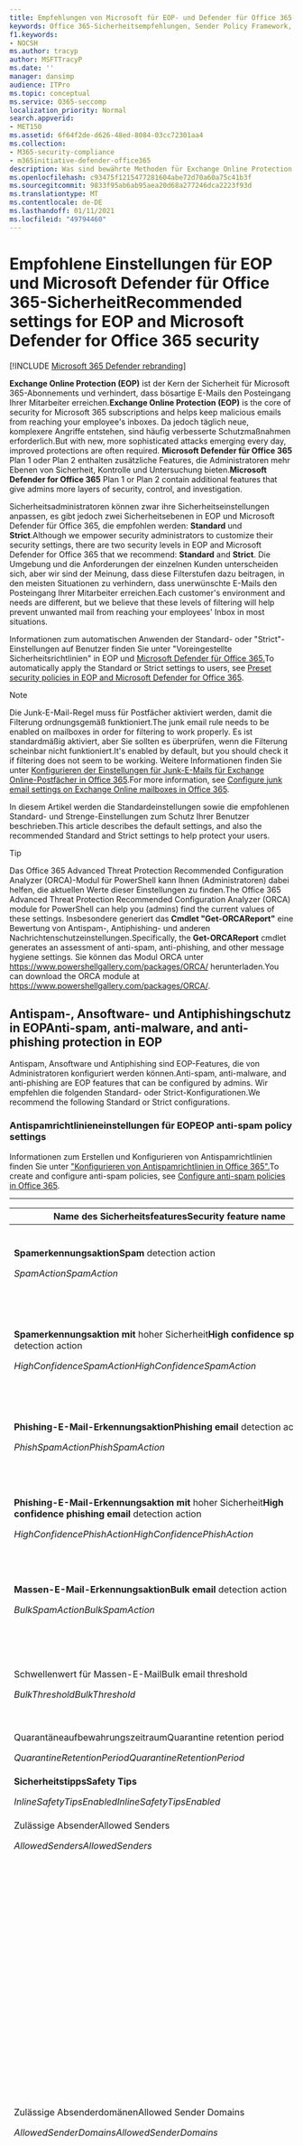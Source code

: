 ```yaml
---
title: Empfehlungen von Microsoft für EOP- und Defender für Office 365-Sicherheitseinstellungen
keywords: Office 365-Sicherheitsempfehlungen, Sender Policy Framework, domänenbasierte Nachrichtenberichterstattung und Konformität, Von DomainKeys identifizierte E-Mails, Schritte, Funktionsweise, Sicherheitsgrundwerte, Baselines für EOP, Basispläne für Defender für Office 365 , Einrichten von Defender für Office 365, Einrichten von EOP, Konfigurieren von Defender für Office 365, Konfigurieren von EOP, Sicherheitskonfiguration
f1.keywords:
- NOCSH
ms.author: tracyp
author: MSFTTracyP
ms.date: ''
manager: dansimp
audience: ITPro
ms.topic: conceptual
ms.service: O365-seccomp
localization_priority: Normal
search.appverid:
- MET150
ms.assetid: 6f64f2de-d626-48ed-8084-03cc72301aa4
ms.collection:
- M365-security-compliance
- m365initiative-defender-office365
description: Was sind bewährte Methoden für Exchange Online Protection (EOP) und Defender für Office 365-Sicherheitseinstellungen? Was sind die aktuellen Empfehlungen für Standardschutz? Was sollte verwendet werden, wenn Sie strenger sein möchten? Und welche Extras erhalten Sie, wenn Sie auch Defender für Office 365 verwenden?
ms.openlocfilehash: c93475f1215477281604abe72d70a60a75c41b3f
ms.sourcegitcommit: 9833f95ab6ab95aea20d68a277246dca2223f93d
ms.translationtype: MT
ms.contentlocale: de-DE
ms.lasthandoff: 01/11/2021
ms.locfileid: "49794460"
---
```

# <a name="recommended-settings-for-eop-and-microsoft-defender-for-office-365-security"></a><span data-ttu-id="1833c-107">Empfohlene Einstellungen für EOP und Microsoft Defender für Office 365-Sicherheit</span><span class="sxs-lookup"><span data-stu-id="1833c-107">Recommended settings for EOP and Microsoft Defender for Office 365 security</span></span>

[!INCLUDE [Microsoft 365 Defender rebranding](../includes/microsoft-defender-for-office.md)]

<span data-ttu-id="1833c-108">**Exchange Online Protection (EOP)** ist der Kern der Sicherheit für Microsoft 365-Abonnements und verhindert, dass bösartige E-Mails den Posteingang Ihrer Mitarbeiter erreichen.</span><span class="sxs-lookup"><span data-stu-id="1833c-108">**Exchange Online Protection (EOP)** is the core of security for Microsoft 365 subscriptions and helps keep malicious emails from reaching your employee's inboxes.</span></span> <span data-ttu-id="1833c-109">Da jedoch täglich neue, komplexere Angriffe entstehen, sind häufig verbesserte Schutzmaßnahmen erforderlich.</span><span class="sxs-lookup"><span data-stu-id="1833c-109">But with new, more sophisticated attacks emerging every day, improved protections are often required.</span></span> <span data-ttu-id="1833c-110">**Microsoft Defender für Office 365** Plan 1 oder Plan 2 enthalten zusätzliche Features, die Administratoren mehr Ebenen von Sicherheit, Kontrolle und Untersuchung bieten.</span><span class="sxs-lookup"><span data-stu-id="1833c-110">**Microsoft Defender for Office 365** Plan 1 or Plan 2 contain additional features that give admins more layers of security, control, and investigation.</span></span>

<span data-ttu-id="1833c-111">Sicherheitsadministratoren können zwar ihre Sicherheitseinstellungen anpassen, es gibt jedoch zwei Sicherheitsebenen in EOP und Microsoft Defender für Office 365, die empfohlen werden: **Standard** und **Strict**.</span><span class="sxs-lookup"><span data-stu-id="1833c-111">Although we empower security administrators to customize their security settings, there are two security levels in EOP and Microsoft Defender for Office 365 that we recommend: **Standard** and **Strict**.</span></span> <span data-ttu-id="1833c-112">Die Umgebung und die Anforderungen der einzelnen Kunden unterscheiden sich, aber wir sind der Meinung, dass diese Filterstufen dazu beitragen, in den meisten Situationen zu verhindern, dass unerwünschte E-Mails den Posteingang Ihrer Mitarbeiter erreichen.</span><span class="sxs-lookup"><span data-stu-id="1833c-112">Each customer's environment and needs are different, but we believe that these levels of filtering will help prevent unwanted mail from reaching your employees' Inbox in most situations.</span></span>

<span data-ttu-id="1833c-113">Informationen zum automatischen Anwenden der Standard- oder "Strict"-Einstellungen auf Benutzer finden Sie unter "Voreingestellte Sicherheitsrichtlinien" in EOP und [Microsoft Defender für Office 365.](preset-security-policies.md)</span><span class="sxs-lookup"><span data-stu-id="1833c-113">To automatically apply the Standard or Strict settings to users, see [Preset security policies in EOP and Microsoft Defender for Office 365](preset-security-policies.md).</span></span>

> [!NOTE]
> <span data-ttu-id="1833c-114">Die Junk-E-Mail-Regel muss für Postfächer aktiviert werden, damit die Filterung ordnungsgemäß funktioniert.</span><span class="sxs-lookup"><span data-stu-id="1833c-114">The junk email rule needs to be enabled on mailboxes in order for filtering to work properly.</span></span> <span data-ttu-id="1833c-115">Es ist standardmäßig aktiviert, aber Sie sollten es überprüfen, wenn die Filterung scheinbar nicht funktioniert.</span><span class="sxs-lookup"><span data-stu-id="1833c-115">It's enabled by default, but you should check it if filtering does not seem to be working.</span></span> <span data-ttu-id="1833c-116">Weitere Informationen finden Sie unter [Konfigurieren der Einstellungen für Junk-E-Mails für Exchange Online-Postfächer in Office 365](configure-junk-email-settings-on-exo-mailboxes.md).</span><span class="sxs-lookup"><span data-stu-id="1833c-116">For more information, see [Configure junk email settings on Exchange Online mailboxes in Office 365](configure-junk-email-settings-on-exo-mailboxes.md).</span></span>

<span data-ttu-id="1833c-117">In diesem Artikel werden die Standardeinstellungen sowie die empfohlenen Standard- und Strenge-Einstellungen zum Schutz Ihrer Benutzer beschrieben.</span><span class="sxs-lookup"><span data-stu-id="1833c-117">This article describes the default settings, and also the recommended Standard and Strict settings to help protect your users.</span></span>

> [!TIP]
> <span data-ttu-id="1833c-118">Das Office 365 Advanced Threat Protection Recommended Configuration Analyzer (ORCA)-Modul für PowerShell kann Ihnen (Administratoren) dabei helfen, die aktuellen Werte dieser Einstellungen zu finden.</span><span class="sxs-lookup"><span data-stu-id="1833c-118">The Office 365 Advanced Threat Protection Recommended Configuration Analyzer (ORCA) module for PowerShell can help you (admins) find the current values of these settings.</span></span> <span data-ttu-id="1833c-119">Insbesondere generiert das **Cmdlet "Get-ORCAReport"** eine Bewertung von Antispam-, Antiphishing- und anderen Nachrichtenschutzeinstellungen.</span><span class="sxs-lookup"><span data-stu-id="1833c-119">Specifically, the **Get-ORCAReport** cmdlet generates an assessment of anti-spam, anti-phishing, and other message hygiene settings.</span></span> <span data-ttu-id="1833c-120">Sie können das Modul ORCA unter <https://www.powershellgallery.com/packages/ORCA/> herunterladen.</span><span class="sxs-lookup"><span data-stu-id="1833c-120">You can download the ORCA module at <https://www.powershellgallery.com/packages/ORCA/>.</span></span>

## <a name="anti-spam-anti-malware-and-anti-phishing-protection-in-eop"></a><span data-ttu-id="1833c-121">Antispam-, Ansoftware- und Antiphishingschutz in EOP</span><span class="sxs-lookup"><span data-stu-id="1833c-121">Anti-spam, anti-malware, and anti-phishing protection in EOP</span></span>

<span data-ttu-id="1833c-122">Antispam, Ansoftware und Antiphishing sind EOP-Features, die von Administratoren konfiguriert werden können.</span><span class="sxs-lookup"><span data-stu-id="1833c-122">Anti-spam, anti-malware, and anti-phishing are EOP features that can be configured by admins.</span></span> <span data-ttu-id="1833c-123">Wir empfehlen die folgenden Standard- oder Strict-Konfigurationen.</span><span class="sxs-lookup"><span data-stu-id="1833c-123">We recommend the following Standard or Strict configurations.</span></span>

### <a name="eop-anti-spam-policy-settings"></a><span data-ttu-id="1833c-124">Antispamrichtlinieneinstellungen für EOP</span><span class="sxs-lookup"><span data-stu-id="1833c-124">EOP anti-spam policy settings</span></span>

<span data-ttu-id="1833c-125">Informationen zum Erstellen und Konfigurieren von Antispamrichtlinien finden Sie unter ["Konfigurieren von Antispamrichtlinien in Office 365".](configure-your-spam-filter-policies.md)</span><span class="sxs-lookup"><span data-stu-id="1833c-125">To create and configure anti-spam policies, see [Configure anti-spam policies in Office 365](configure-your-spam-filter-policies.md).</span></span>

****

|<span data-ttu-id="1833c-126">Name des Sicherheitsfeatures</span><span class="sxs-lookup"><span data-stu-id="1833c-126">Security feature name</span></span>|<span data-ttu-id="1833c-127">Standard</span><span class="sxs-lookup"><span data-stu-id="1833c-127">Default</span></span>|<span data-ttu-id="1833c-128">Standard</span><span class="sxs-lookup"><span data-stu-id="1833c-128">Standard</span></span>|<span data-ttu-id="1833c-129">Streng</span><span class="sxs-lookup"><span data-stu-id="1833c-129">Strict</span></span>|<span data-ttu-id="1833c-130">Kommentar</span><span class="sxs-lookup"><span data-stu-id="1833c-130">Comment</span></span>|
|---|:---:|:---:|:---:|---|
|<span data-ttu-id="1833c-131">**Spamerkennungsaktion**</span><span class="sxs-lookup"><span data-stu-id="1833c-131">**Spam** detection action</span></span> <p> <span data-ttu-id="1833c-132">_SpamAction_</span><span class="sxs-lookup"><span data-stu-id="1833c-132">_SpamAction_</span></span>|<span data-ttu-id="1833c-133">**Nachricht in Junk-E-Mail-Ordner verschieben**</span><span class="sxs-lookup"><span data-stu-id="1833c-133">**Move message to Junk Email folder**</span></span> <p> `MoveToJmf`|<span data-ttu-id="1833c-134">**Nachricht in Junk-E-Mail-Ordner verschieben**</span><span class="sxs-lookup"><span data-stu-id="1833c-134">**Move message to Junk Email folder**</span></span> <p> `MoveToJmf`|<span data-ttu-id="1833c-135">**Nachricht in Quarantäne verschieben**</span><span class="sxs-lookup"><span data-stu-id="1833c-135">**Quarantine message**</span></span> <p> `Quarantine`||
|<span data-ttu-id="1833c-136">**Spamerkennungsaktion mit** hoher Sicherheit</span><span class="sxs-lookup"><span data-stu-id="1833c-136">**High confidence spam** detection action</span></span> <p> <span data-ttu-id="1833c-137">_HighConfidenceSpamAction_</span><span class="sxs-lookup"><span data-stu-id="1833c-137">_HighConfidenceSpamAction_</span></span>|<span data-ttu-id="1833c-138">**Nachricht in Junk-E-Mail-Ordner verschieben**</span><span class="sxs-lookup"><span data-stu-id="1833c-138">**Move message to Junk Email folder**</span></span> <p> `MoveToJmf`|<span data-ttu-id="1833c-139">**Nachricht in Quarantäne verschieben**</span><span class="sxs-lookup"><span data-stu-id="1833c-139">**Quarantine message**</span></span> <p> `Quarantine`|<span data-ttu-id="1833c-140">**Nachricht in Quarantäne verschieben**</span><span class="sxs-lookup"><span data-stu-id="1833c-140">**Quarantine message**</span></span> <p> `Quarantine`||
|<span data-ttu-id="1833c-141">**Phishing-E-Mail-Erkennungsaktion**</span><span class="sxs-lookup"><span data-stu-id="1833c-141">**Phishing email** detection action</span></span> <p> <span data-ttu-id="1833c-142">_PhishSpamAction_</span><span class="sxs-lookup"><span data-stu-id="1833c-142">_PhishSpamAction_</span></span>|<span data-ttu-id="1833c-143">**Nachricht in Junk-E-Mail-Ordner verschieben**</span><span class="sxs-lookup"><span data-stu-id="1833c-143">**Move message to Junk Email folder**</span></span> <p> `MoveToJmf`|<span data-ttu-id="1833c-144">**Nachricht in Quarantäne verschieben**</span><span class="sxs-lookup"><span data-stu-id="1833c-144">**Quarantine message**</span></span> <p> `Quarantine`|<span data-ttu-id="1833c-145">**Nachricht in Quarantäne verschieben**</span><span class="sxs-lookup"><span data-stu-id="1833c-145">**Quarantine message**</span></span> <p> `Quarantine`||
|<span data-ttu-id="1833c-146">**Phishing-E-Mail-Erkennungsaktion mit** hoher Sicherheit</span><span class="sxs-lookup"><span data-stu-id="1833c-146">**High confidence phishing email** detection action</span></span> <p> <span data-ttu-id="1833c-147">_HighConfidencePhishAction_</span><span class="sxs-lookup"><span data-stu-id="1833c-147">_HighConfidencePhishAction_</span></span>|<span data-ttu-id="1833c-148">**Nachricht in Quarantäne verschieben**</span><span class="sxs-lookup"><span data-stu-id="1833c-148">**Quarantine message**</span></span> <p> `Quarantine`|<span data-ttu-id="1833c-149">**Nachricht in Quarantäne verschieben**</span><span class="sxs-lookup"><span data-stu-id="1833c-149">**Quarantine message**</span></span> <p> `Quarantine`|<span data-ttu-id="1833c-150">**Nachricht in Quarantäne verschieben**</span><span class="sxs-lookup"><span data-stu-id="1833c-150">**Quarantine message**</span></span> <p> `Quarantine`||
|<span data-ttu-id="1833c-151">**Massen-E-Mail-Erkennungsaktion**</span><span class="sxs-lookup"><span data-stu-id="1833c-151">**Bulk email** detection action</span></span> <p> <span data-ttu-id="1833c-152">_BulkSpamAction_</span><span class="sxs-lookup"><span data-stu-id="1833c-152">_BulkSpamAction_</span></span>|<span data-ttu-id="1833c-153">**Nachricht in Junk-E-Mail-Ordner verschieben**</span><span class="sxs-lookup"><span data-stu-id="1833c-153">**Move message to Junk Email folder**</span></span> <p> `MoveToJmf`|<span data-ttu-id="1833c-154">**Nachricht in Junk-E-Mail-Ordner verschieben**</span><span class="sxs-lookup"><span data-stu-id="1833c-154">**Move message to Junk Email folder**</span></span> <p> `MoveToJmf`|<span data-ttu-id="1833c-155">**Nachricht in Quarantäne verschieben**</span><span class="sxs-lookup"><span data-stu-id="1833c-155">**Quarantine message**</span></span> <p> `Quarantine`||
|<span data-ttu-id="1833c-156">Schwellenwert für Massen-E-Mail</span><span class="sxs-lookup"><span data-stu-id="1833c-156">Bulk email threshold</span></span> <p> <span data-ttu-id="1833c-157">_BulkThreshold_</span><span class="sxs-lookup"><span data-stu-id="1833c-157">_BulkThreshold_</span></span>|<span data-ttu-id="1833c-158">7 </span><span class="sxs-lookup"><span data-stu-id="1833c-158">7</span></span>|<span data-ttu-id="1833c-159">6 </span><span class="sxs-lookup"><span data-stu-id="1833c-159">6</span></span>|<span data-ttu-id="1833c-160">4 </span><span class="sxs-lookup"><span data-stu-id="1833c-160">4</span></span>|<span data-ttu-id="1833c-161">Weitere Informationen finden Sie unter [Bulk Complaint Level (BCL) in Office 365](bulk-complaint-level-values.md).</span><span class="sxs-lookup"><span data-stu-id="1833c-161">For details, see [Bulk complaint level (BCL) in Office 365](bulk-complaint-level-values.md).</span></span>|
|<span data-ttu-id="1833c-162">Quarantäneaufbewahrungszeitraum</span><span class="sxs-lookup"><span data-stu-id="1833c-162">Quarantine retention period</span></span> <p> <span data-ttu-id="1833c-163">_QuarantineRetentionPeriod_</span><span class="sxs-lookup"><span data-stu-id="1833c-163">_QuarantineRetentionPeriod_</span></span>|<span data-ttu-id="1833c-164">15 Tage</span><span class="sxs-lookup"><span data-stu-id="1833c-164">15 days</span></span>|<span data-ttu-id="1833c-165">30 Tage</span><span class="sxs-lookup"><span data-stu-id="1833c-165">30 days</span></span>|<span data-ttu-id="1833c-166">30 Tage</span><span class="sxs-lookup"><span data-stu-id="1833c-166">30 days</span></span>||
|<span data-ttu-id="1833c-167">**Sicherheitstipps**</span><span class="sxs-lookup"><span data-stu-id="1833c-167">**Safety Tips**</span></span> <p> <span data-ttu-id="1833c-168">_InlineSafetyTipsEnabled_</span><span class="sxs-lookup"><span data-stu-id="1833c-168">_InlineSafetyTipsEnabled_</span></span>|<span data-ttu-id="1833c-169">Ein</span><span class="sxs-lookup"><span data-stu-id="1833c-169">On</span></span> <p> `$true`|<span data-ttu-id="1833c-170">Ein</span><span class="sxs-lookup"><span data-stu-id="1833c-170">On</span></span> <p> `$true`|<span data-ttu-id="1833c-171">Ein</span><span class="sxs-lookup"><span data-stu-id="1833c-171">On</span></span> <p> `$true`||
|<span data-ttu-id="1833c-172">Zulässige Absender</span><span class="sxs-lookup"><span data-stu-id="1833c-172">Allowed Senders</span></span> <p> <span data-ttu-id="1833c-173">_AllowedSenders_</span><span class="sxs-lookup"><span data-stu-id="1833c-173">_AllowedSenders_</span></span>|<span data-ttu-id="1833c-174">Keine</span><span class="sxs-lookup"><span data-stu-id="1833c-174">None</span></span>|<span data-ttu-id="1833c-175">Keine</span><span class="sxs-lookup"><span data-stu-id="1833c-175">None</span></span>|<span data-ttu-id="1833c-176">Keine</span><span class="sxs-lookup"><span data-stu-id="1833c-176">None</span></span>||
|<span data-ttu-id="1833c-177">Zulässige Absenderdomänen</span><span class="sxs-lookup"><span data-stu-id="1833c-177">Allowed Sender Domains</span></span> <p> <span data-ttu-id="1833c-178">_AllowedSenderDomains_</span><span class="sxs-lookup"><span data-stu-id="1833c-178">_AllowedSenderDomains_</span></span>|<span data-ttu-id="1833c-179">Keine</span><span class="sxs-lookup"><span data-stu-id="1833c-179">None</span></span>|<span data-ttu-id="1833c-180">Keine</span><span class="sxs-lookup"><span data-stu-id="1833c-180">None</span></span>|<span data-ttu-id="1833c-181">Keine</span><span class="sxs-lookup"><span data-stu-id="1833c-181">None</span></span>|<span data-ttu-id="1833c-182">Das Hinzufügen von Domänen zur Liste der zulässigen Absender ist eine sehr schlechte Idee.</span><span class="sxs-lookup"><span data-stu-id="1833c-182">Adding domains to the allowed senders list is a very bad idea.</span></span> <span data-ttu-id="1833c-183">Angreifer können Ihnen E-Mails senden, die andernfalls herausgefiltert würden.</span><span class="sxs-lookup"><span data-stu-id="1833c-183">Attackers would be able to send you email that would otherwise be filtered out.</span></span> <p> <span data-ttu-id="1833c-184">Verwenden Sie [Spoofintelligenz](learn-about-spoof-intelligence.md) im Security & Compliance Center auf der Seite mit den Antispameinstellungen, um alle Absender zu überprüfen, die Absender-E-Mail-Adressen in den E-Mail-Domänen Ihrer Organisation spoofing oder **E-Mail-Adressen** von Absendern in externen Domänen spoofieren.</span><span class="sxs-lookup"><span data-stu-id="1833c-184">Use [spoof intelligence](learn-about-spoof-intelligence.md) in the Security & Compliance Center on the **Anti-spam settings** page to review all senders who are spoofing sender email addresses in your organization's email domains or spoofing sender email addresses in external domains.</span></span>|
|<span data-ttu-id="1833c-185">Blockierte Absender</span><span class="sxs-lookup"><span data-stu-id="1833c-185">Blocked Senders</span></span> <p> <span data-ttu-id="1833c-186">_BlockedSenders_</span><span class="sxs-lookup"><span data-stu-id="1833c-186">_BlockedSenders_</span></span>|<span data-ttu-id="1833c-187">Keine</span><span class="sxs-lookup"><span data-stu-id="1833c-187">None</span></span>|<span data-ttu-id="1833c-188">Keine</span><span class="sxs-lookup"><span data-stu-id="1833c-188">None</span></span>|<span data-ttu-id="1833c-189">Keine</span><span class="sxs-lookup"><span data-stu-id="1833c-189">None</span></span>||
|<span data-ttu-id="1833c-190">Blockierte Absenderdomänen</span><span class="sxs-lookup"><span data-stu-id="1833c-190">Blocked Sender Domains</span></span> <p> <span data-ttu-id="1833c-191">_BlockedSenderDomains_</span><span class="sxs-lookup"><span data-stu-id="1833c-191">_BlockedSenderDomains_</span></span>|<span data-ttu-id="1833c-192">Keine</span><span class="sxs-lookup"><span data-stu-id="1833c-192">None</span></span>|<span data-ttu-id="1833c-193">Keine</span><span class="sxs-lookup"><span data-stu-id="1833c-193">None</span></span>|<span data-ttu-id="1833c-194">Keine</span><span class="sxs-lookup"><span data-stu-id="1833c-194">None</span></span>||
|<span data-ttu-id="1833c-195">**Spambenachrichtigungen für Endbenutzer aktivieren**</span><span class="sxs-lookup"><span data-stu-id="1833c-195">**Enable end-user spam notifications**</span></span> <p> <span data-ttu-id="1833c-196">_EnableEndUserSpamNotifications_</span><span class="sxs-lookup"><span data-stu-id="1833c-196">_EnableEndUserSpamNotifications_</span></span>|<span data-ttu-id="1833c-197">Deaktiviert</span><span class="sxs-lookup"><span data-stu-id="1833c-197">Disabled</span></span> <p> `$false`|<span data-ttu-id="1833c-198">Aktiviert</span><span class="sxs-lookup"><span data-stu-id="1833c-198">Enabled</span></span> <p> `$true`|<span data-ttu-id="1833c-199">Aktiviert</span><span class="sxs-lookup"><span data-stu-id="1833c-199">Enabled</span></span> <p> `$true`||
|<span data-ttu-id="1833c-200">**Spambenachrichtigungen an Endbenutzer senden alle ... Tage**</span><span class="sxs-lookup"><span data-stu-id="1833c-200">**Send end-user spam notifications every (days)**</span></span> <p> <span data-ttu-id="1833c-201">_EndUserSpamNotificationFrequency_</span><span class="sxs-lookup"><span data-stu-id="1833c-201">_EndUserSpamNotificationFrequency_</span></span>|<span data-ttu-id="1833c-202">3 Tage</span><span class="sxs-lookup"><span data-stu-id="1833c-202">3 days</span></span>|<span data-ttu-id="1833c-203">3 Tage</span><span class="sxs-lookup"><span data-stu-id="1833c-203">3 days</span></span>|<span data-ttu-id="1833c-204">3 Tage</span><span class="sxs-lookup"><span data-stu-id="1833c-204">3 days</span></span>||
|<span data-ttu-id="1833c-205">**Spam ZAP**</span><span class="sxs-lookup"><span data-stu-id="1833c-205">**Spam ZAP**</span></span> <p> <span data-ttu-id="1833c-206">_SpamZapEnabled_</span><span class="sxs-lookup"><span data-stu-id="1833c-206">_SpamZapEnabled_</span></span>|<span data-ttu-id="1833c-207">Aktiviert</span><span class="sxs-lookup"><span data-stu-id="1833c-207">Enabled</span></span> <p> `$true`|<span data-ttu-id="1833c-208">Aktiviert</span><span class="sxs-lookup"><span data-stu-id="1833c-208">Enabled</span></span> <p> `$true`|<span data-ttu-id="1833c-209">Aktiviert</span><span class="sxs-lookup"><span data-stu-id="1833c-209">Enabled</span></span> <p> `$true`||
|<span data-ttu-id="1833c-210">**Phish ZAP**</span><span class="sxs-lookup"><span data-stu-id="1833c-210">**Phish ZAP**</span></span> <p> <span data-ttu-id="1833c-211">_PhishZapEnabled_</span><span class="sxs-lookup"><span data-stu-id="1833c-211">_PhishZapEnabled_</span></span>|<span data-ttu-id="1833c-212">Aktiviert</span><span class="sxs-lookup"><span data-stu-id="1833c-212">Enabled</span></span> <p> `$true`|<span data-ttu-id="1833c-213">Aktiviert</span><span class="sxs-lookup"><span data-stu-id="1833c-213">Enabled</span></span> <p> `$true`|<span data-ttu-id="1833c-214">Aktiviert</span><span class="sxs-lookup"><span data-stu-id="1833c-214">Enabled</span></span> <p> `$true`||
|<span data-ttu-id="1833c-215">_MarkAsSpamBulkMail_</span><span class="sxs-lookup"><span data-stu-id="1833c-215">_MarkAsSpamBulkMail_</span></span>|<span data-ttu-id="1833c-216">Ein</span><span class="sxs-lookup"><span data-stu-id="1833c-216">On</span></span>|<span data-ttu-id="1833c-217">Ein</span><span class="sxs-lookup"><span data-stu-id="1833c-217">On</span></span>|<span data-ttu-id="1833c-218">Ein</span><span class="sxs-lookup"><span data-stu-id="1833c-218">On</span></span>|<span data-ttu-id="1833c-219">Diese Einstellung ist nur in PowerShell verfügbar.</span><span class="sxs-lookup"><span data-stu-id="1833c-219">This setting is only available in PowerShell.</span></span>|
|

<span data-ttu-id="1833c-220">Es gibt verschiedene weitere Einstellungen für den erweiterten Spamfilter (Advanced Spam Filter, ASF) in Antispamrichtlinien, die derzeit veraltet sind.</span><span class="sxs-lookup"><span data-stu-id="1833c-220">There are several other Advanced Spam Filter (ASF) settings in anti-spam policies that are in the process of being deprecated.</span></span> <span data-ttu-id="1833c-221">Weitere Informationen zu den Zeitachsen für die Abschreibung dieser Features werden außerhalb dieses Artikels mitgeteilt.</span><span class="sxs-lookup"><span data-stu-id="1833c-221">More information on the timelines for the depreciation of these features will be communicated outside of this article.</span></span>

<span data-ttu-id="1833c-222">Es wird empfohlen, diese EINSTELLUNGEN sowohl für die Standard- als auch **für** **die** **Strenge-Ebene zu** deaktivieren.</span><span class="sxs-lookup"><span data-stu-id="1833c-222">We recommend that you turn these ASF settings **Off** for both **Standard** and **Strict** levels.</span></span> <span data-ttu-id="1833c-223">Weitere Informationen zu den ASF-Einstellungen finden Sie unter [Advanced Spam Filter (ASF) settings in Office 365](advanced-spam-filtering-asf-options.md).</span><span class="sxs-lookup"><span data-stu-id="1833c-223">For more information about ASF settings, see [Advanced Spam Filter (ASF) settings in Office 365](advanced-spam-filtering-asf-options.md).</span></span>

****

|<span data-ttu-id="1833c-224">Name des Sicherheitsfeatures</span><span class="sxs-lookup"><span data-stu-id="1833c-224">Security feature name</span></span>|<span data-ttu-id="1833c-225">Kommentar</span><span class="sxs-lookup"><span data-stu-id="1833c-225">Comment</span></span>|
|---|---|
|<span data-ttu-id="1833c-226">**Bildlinks zu Remotewebsites** (_IncreaseScoreWithImageLinks_)</span><span class="sxs-lookup"><span data-stu-id="1833c-226">**Image links to remote sites** (_IncreaseScoreWithImageLinks_)</span></span>||
|<span data-ttu-id="1833c-227">**Numerische IP-Adresse in URL** (_IncreaseScoreWithNumericIps_)</span><span class="sxs-lookup"><span data-stu-id="1833c-227">**Numeric IP address in URL** (_IncreaseScoreWithNumericIps_)</span></span>||
|<span data-ttu-id="1833c-228">**UMLEITUNG an anderen Port** (_IncreaseScoreWithRedirectToOtherPort_)</span><span class="sxs-lookup"><span data-stu-id="1833c-228">**UL redirect to other port** (_IncreaseScoreWithRedirectToOtherPort_)</span></span>||
|<span data-ttu-id="1833c-229">**URL zu .biz- oder .info-Websites** (_IncreaseScoreWithBizOrInfoUrls_)</span><span class="sxs-lookup"><span data-stu-id="1833c-229">**URL to .biz or .info websites** (_IncreaseScoreWithBizOrInfoUrls_)</span></span>||
|<span data-ttu-id="1833c-230">**Leere Nachrichten** (_MarkAsSpamEmptyMessages_)</span><span class="sxs-lookup"><span data-stu-id="1833c-230">**Empty messages** (_MarkAsSpamEmptyMessages_)</span></span>||
|<span data-ttu-id="1833c-231">**JavaScript oder VBScript in HTML** (_MarkAsSpamJavaScriptInHtml_)</span><span class="sxs-lookup"><span data-stu-id="1833c-231">**JavaScript or VBScript in HTML** (_MarkAsSpamJavaScriptInHtml_)</span></span>||
|<span data-ttu-id="1833c-232">**Frame- oder IFrame-Tags in HTML** (_MarkAsSpamFramesInHtml_)</span><span class="sxs-lookup"><span data-stu-id="1833c-232">**Frame or IFrame tags in HTML** (_MarkAsSpamFramesInHtml_)</span></span>||
|<span data-ttu-id="1833c-233">**Objekttags in HTML** (_MarkAsSpamObjectTagsInHtml_)</span><span class="sxs-lookup"><span data-stu-id="1833c-233">**Object tags in HTML** (_MarkAsSpamObjectTagsInHtml_)</span></span>||
|<span data-ttu-id="1833c-234">**Einbetten von Tags in HTML** (_MarkAsSpamEmbedTagsInHtml_)</span><span class="sxs-lookup"><span data-stu-id="1833c-234">**Embed tags in HTML** (_MarkAsSpamEmbedTagsInHtml_)</span></span>||
|<span data-ttu-id="1833c-235">**Formulartags in HTML** (_MarkAsSpamFormTagsInHtml_)</span><span class="sxs-lookup"><span data-stu-id="1833c-235">**Form tags in HTML** (_MarkAsSpamFormTagsInHtml_)</span></span>||
|<span data-ttu-id="1833c-236">**Webfehler in HTML** (_MarkAsSpamWebBugsInHtml_)</span><span class="sxs-lookup"><span data-stu-id="1833c-236">**Web bugs in HTML** (_MarkAsSpamWebBugsInHtml_)</span></span>||
|<span data-ttu-id="1833c-237">**Liste vertraulicher Wörter anwenden** (_MarkAsSpamSensitiveWordList_)</span><span class="sxs-lookup"><span data-stu-id="1833c-237">**Apply sensitive word list** (_MarkAsSpamSensitiveWordList_)</span></span>||
|<span data-ttu-id="1833c-238">**SPF-Eintrag: Hard fail** (_MarkAsSpamSpfRecordHardFail_)</span><span class="sxs-lookup"><span data-stu-id="1833c-238">**SPF record: hard fail** (_MarkAsSpamSpfRecordHardFail_)</span></span>||
|<span data-ttu-id="1833c-239">**Bedingte Sender ID-Filterung: Hard fail** (_MarkAsSpamFromAddressAuthFail_)</span><span class="sxs-lookup"><span data-stu-id="1833c-239">**Conditional Sender ID filtering: hard fail** (_MarkAsSpamFromAddressAuthFail_)</span></span>||
|<span data-ttu-id="1833c-240">**NDR-Rückscatter** (_MarkAsSpamNdrBackscatter_)</span><span class="sxs-lookup"><span data-stu-id="1833c-240">**NDR backscatter** (_MarkAsSpamNdrBackscatter_)</span></span>||
|

#### <a name="eop-outbound-spam-policy-settings"></a><span data-ttu-id="1833c-241">EOP-Richtlinieneinstellungen für ausgehende Spamnachrichten</span><span class="sxs-lookup"><span data-stu-id="1833c-241">EOP outbound spam policy settings</span></span>

<span data-ttu-id="1833c-242">Informationen zum Erstellen und Konfigurieren von Richtlinien für ausgehende Spamnachrichten finden Sie unter "Konfigurieren der Filterung ausgehender [Spamnachrichten in Office 365".](configure-the-outbound-spam-policy.md)</span><span class="sxs-lookup"><span data-stu-id="1833c-242">To create and configure outbound spam policies, see [Configure outbound spam filtering in Office 365](configure-the-outbound-spam-policy.md).</span></span>

<span data-ttu-id="1833c-243">Weitere Informationen zu den standardmäßigen Sendegrenzwerte im Dienst finden Sie unter [Sendegrenzwerte.](https://docs.microsoft.com/office365/servicedescriptions/exchange-online-service-description/exchange-online-limits#sending-limits-1)</span><span class="sxs-lookup"><span data-stu-id="1833c-243">For more information about the default sending limits in the service, see [Sending limits](https://docs.microsoft.com/office365/servicedescriptions/exchange-online-service-description/exchange-online-limits#sending-limits-1).</span></span>

****

|<span data-ttu-id="1833c-244">Name des Sicherheitsfeatures</span><span class="sxs-lookup"><span data-stu-id="1833c-244">Security feature name</span></span>|<span data-ttu-id="1833c-245">Standard</span><span class="sxs-lookup"><span data-stu-id="1833c-245">Default</span></span>|<span data-ttu-id="1833c-246">Standard</span><span class="sxs-lookup"><span data-stu-id="1833c-246">Standard</span></span>|<span data-ttu-id="1833c-247">Streng</span><span class="sxs-lookup"><span data-stu-id="1833c-247">Strict</span></span>|<span data-ttu-id="1833c-248">Kommentar</span><span class="sxs-lookup"><span data-stu-id="1833c-248">Comment</span></span>|
|---|:---:|:---:|:---:|---|
|<span data-ttu-id="1833c-249">**Maximale Anzahl von Empfängern pro Benutzer: Grenzwert für externe Stündlich**</span><span class="sxs-lookup"><span data-stu-id="1833c-249">**Maximum number of recipients per user: External hourly limit**</span></span> <p> <span data-ttu-id="1833c-250">_RecipientLimitExternalPerHour_</span><span class="sxs-lookup"><span data-stu-id="1833c-250">_RecipientLimitExternalPerHour_</span></span>|<span data-ttu-id="1833c-251">0</span><span class="sxs-lookup"><span data-stu-id="1833c-251">0</span></span>|<span data-ttu-id="1833c-252">500</span><span class="sxs-lookup"><span data-stu-id="1833c-252">500</span></span>|<span data-ttu-id="1833c-253">400</span><span class="sxs-lookup"><span data-stu-id="1833c-253">400</span></span>|<span data-ttu-id="1833c-254">Der Standardwert 0 bedeutet, dass die Diensteinstellungen verwendet werden.</span><span class="sxs-lookup"><span data-stu-id="1833c-254">The default value 0 means use the service defaults.</span></span>|
|<span data-ttu-id="1833c-255">**Maximale Anzahl von Empfängern pro Benutzer: Interner Stündlichgrenzwert**</span><span class="sxs-lookup"><span data-stu-id="1833c-255">**Maximum number of recipients per user: Internal hourly limit**</span></span> <p> <span data-ttu-id="1833c-256">_RecipientLimitInternalPerHour_</span><span class="sxs-lookup"><span data-stu-id="1833c-256">_RecipientLimitInternalPerHour_</span></span>|<span data-ttu-id="1833c-257">0</span><span class="sxs-lookup"><span data-stu-id="1833c-257">0</span></span>|<span data-ttu-id="1833c-258">1000</span><span class="sxs-lookup"><span data-stu-id="1833c-258">1000</span></span>|<span data-ttu-id="1833c-259">800</span><span class="sxs-lookup"><span data-stu-id="1833c-259">800</span></span>|<span data-ttu-id="1833c-260">Der Standardwert 0 bedeutet, dass die Diensteinstellungen verwendet werden.</span><span class="sxs-lookup"><span data-stu-id="1833c-260">The default value 0 means use the service defaults.</span></span>|
|<span data-ttu-id="1833c-261">**Maximale Anzahl von Empfängern pro Benutzer: Täglicher Grenzwert**</span><span class="sxs-lookup"><span data-stu-id="1833c-261">**Maximum number of recipients per user: Daily limit**</span></span> <p> <span data-ttu-id="1833c-262">_RecipientLimitPerDay_</span><span class="sxs-lookup"><span data-stu-id="1833c-262">_RecipientLimitPerDay_</span></span>|<span data-ttu-id="1833c-263">0</span><span class="sxs-lookup"><span data-stu-id="1833c-263">0</span></span>|<span data-ttu-id="1833c-264">1000</span><span class="sxs-lookup"><span data-stu-id="1833c-264">1000</span></span>|<span data-ttu-id="1833c-265">800</span><span class="sxs-lookup"><span data-stu-id="1833c-265">800</span></span>|<span data-ttu-id="1833c-266">Der Standardwert 0 bedeutet, dass die Diensteinstellungen verwendet werden.</span><span class="sxs-lookup"><span data-stu-id="1833c-266">The default value 0 means use the service defaults.</span></span>|
|<span data-ttu-id="1833c-267">**Aktion, wenn ein Benutzer die Grenzwerte überschreitet**</span><span class="sxs-lookup"><span data-stu-id="1833c-267">**Action when a user exceeds the limits**</span></span> <p> <span data-ttu-id="1833c-268">_ActionWhenThresholdReached_</span><span class="sxs-lookup"><span data-stu-id="1833c-268">_ActionWhenThresholdReached_</span></span>|<span data-ttu-id="1833c-269">**Benutzer am Senden von E-Mails bis zum folgenden Tag einschränken**</span><span class="sxs-lookup"><span data-stu-id="1833c-269">**Restrict the user from sending mail till the following day**</span></span> <p> `BlockUserForToday`|<span data-ttu-id="1833c-270">**Benutzer am Senden von E-Mails einschränken**</span><span class="sxs-lookup"><span data-stu-id="1833c-270">**Restrict the user from sending mail**</span></span> <p> `BlockUser`|<span data-ttu-id="1833c-271">**Benutzer am Senden von E-Mails einschränken**</span><span class="sxs-lookup"><span data-stu-id="1833c-271">**Restrict the user from sending mail**</span></span> <p> `BlockUser`||
|

### <a name="eop-anti-malware-policy-settings"></a><span data-ttu-id="1833c-272">EOP-Anti-Malware-Richtlinieneinstellungen</span><span class="sxs-lookup"><span data-stu-id="1833c-272">EOP anti-malware policy settings</span></span>

<span data-ttu-id="1833c-273">Informationen zum Erstellen und Konfigurieren von Ansoftwarerichtlinien finden Sie unter ["Konfigurieren von An malware-Richtlinien in Office 365".](configure-anti-malware-policies.md)</span><span class="sxs-lookup"><span data-stu-id="1833c-273">To create and configure anti-malware policies, see [Configure anti-malware policies in Office 365](configure-anti-malware-policies.md).</span></span>

****

|<span data-ttu-id="1833c-274">Name des Sicherheitsfeatures</span><span class="sxs-lookup"><span data-stu-id="1833c-274">Security feature name</span></span>|<span data-ttu-id="1833c-275">Standard</span><span class="sxs-lookup"><span data-stu-id="1833c-275">Default</span></span>|<span data-ttu-id="1833c-276">Standard</span><span class="sxs-lookup"><span data-stu-id="1833c-276">Standard</span></span>|<span data-ttu-id="1833c-277">Streng</span><span class="sxs-lookup"><span data-stu-id="1833c-277">Strict</span></span>|<span data-ttu-id="1833c-278">Kommentar</span><span class="sxs-lookup"><span data-stu-id="1833c-278">Comment</span></span>|
|---|:---:|:---:|:---:|---|
|<span data-ttu-id="1833c-279">**Möchten Sie Empfänger benachrichtigen, wenn ihre Nachrichten unter Quarantäne gestellt werden?**</span><span class="sxs-lookup"><span data-stu-id="1833c-279">**Do you want to notify recipients if their messages are quarantined?**</span></span> <p> <span data-ttu-id="1833c-280">_Aktion_</span><span class="sxs-lookup"><span data-stu-id="1833c-280">_Action_</span></span>|<span data-ttu-id="1833c-281">Nein</span><span class="sxs-lookup"><span data-stu-id="1833c-281">No</span></span> <p> <span data-ttu-id="1833c-282">_DeleteMessage_</span><span class="sxs-lookup"><span data-stu-id="1833c-282">_DeleteMessage_</span></span>|<span data-ttu-id="1833c-283">Nein</span><span class="sxs-lookup"><span data-stu-id="1833c-283">No</span></span> <p> <span data-ttu-id="1833c-284">_DeleteMessage_</span><span class="sxs-lookup"><span data-stu-id="1833c-284">_DeleteMessage_</span></span>|<span data-ttu-id="1833c-285">Nein</span><span class="sxs-lookup"><span data-stu-id="1833c-285">No</span></span> <p> <span data-ttu-id="1833c-286">_DeleteMessage_</span><span class="sxs-lookup"><span data-stu-id="1833c-286">_DeleteMessage_</span></span>|<span data-ttu-id="1833c-287">Wenn schadsoftware in einer E-Mail-Anlage erkannt wird, wird die Nachricht in Quarantäne gestellt und kann nur von einem Administrator freigegeben werden.</span><span class="sxs-lookup"><span data-stu-id="1833c-287">If malware is detected in an email attachment, the message is quarantined and can be released only by an admin.</span></span>|
|<span data-ttu-id="1833c-288">**Filter für allgemeine Anlagentypen**</span><span class="sxs-lookup"><span data-stu-id="1833c-288">**Common Attachment Types Filter**</span></span> <p> <span data-ttu-id="1833c-289">_EnableFileFilter_</span><span class="sxs-lookup"><span data-stu-id="1833c-289">_EnableFileFilter_</span></span>|<span data-ttu-id="1833c-290">Off</span><span class="sxs-lookup"><span data-stu-id="1833c-290">Off</span></span> <p> `$false`|<span data-ttu-id="1833c-291">Ein</span><span class="sxs-lookup"><span data-stu-id="1833c-291">On</span></span> <p> `$true`|<span data-ttu-id="1833c-292">Ein</span><span class="sxs-lookup"><span data-stu-id="1833c-292">On</span></span> <p> `$true`|<span data-ttu-id="1833c-293">Diese Einstellung isoliert Nachrichten, die ausführbare Anlagen enthalten, basierend auf dem Dateityp, unabhängig vom Anlageninhalt.</span><span class="sxs-lookup"><span data-stu-id="1833c-293">This setting quarantines messages that contain executable attachments based on file type, regardless of the attachment content.</span></span>|
|<span data-ttu-id="1833c-294">**Malware Zero-hour Auto Purge**</span><span class="sxs-lookup"><span data-stu-id="1833c-294">**Malware Zero-hour Auto Purge**</span></span> <p> <span data-ttu-id="1833c-295">_ZapEnabled_</span><span class="sxs-lookup"><span data-stu-id="1833c-295">_ZapEnabled_</span></span>|<span data-ttu-id="1833c-296">Ein</span><span class="sxs-lookup"><span data-stu-id="1833c-296">On</span></span> <p> `$true`|<span data-ttu-id="1833c-297">Ein</span><span class="sxs-lookup"><span data-stu-id="1833c-297">On</span></span> <p> `$true`|<span data-ttu-id="1833c-298">Ein</span><span class="sxs-lookup"><span data-stu-id="1833c-298">On</span></span> <p> `$true`||
|<span data-ttu-id="1833c-299">**Interne Absender über die** nicht zugestellte Nachricht benachrichtigen</span><span class="sxs-lookup"><span data-stu-id="1833c-299">**Notify internal senders** of the undelivered message</span></span> <p> <span data-ttu-id="1833c-300">_EnableInternalSenderNotifications_</span><span class="sxs-lookup"><span data-stu-id="1833c-300">_EnableInternalSenderNotifications_</span></span>|<span data-ttu-id="1833c-301">Deaktiviert</span><span class="sxs-lookup"><span data-stu-id="1833c-301">Disabled</span></span> <p> `$false`|<span data-ttu-id="1833c-302">Deaktiviert</span><span class="sxs-lookup"><span data-stu-id="1833c-302">Disabled</span></span> <p> `$false`|<span data-ttu-id="1833c-303">Deaktiviert</span><span class="sxs-lookup"><span data-stu-id="1833c-303">Disabled</span></span> <p> `$false`||
|<span data-ttu-id="1833c-304">**Externe Absender über die** nicht zugestellte Nachricht benachrichtigen</span><span class="sxs-lookup"><span data-stu-id="1833c-304">**Notify external senders** of the undelivered message</span></span> <p> <span data-ttu-id="1833c-305">_EnableExternalSenderNotifications_</span><span class="sxs-lookup"><span data-stu-id="1833c-305">_EnableExternalSenderNotifications_</span></span>|<span data-ttu-id="1833c-306">Deaktiviert</span><span class="sxs-lookup"><span data-stu-id="1833c-306">Disabled</span></span> <p> `$false`|<span data-ttu-id="1833c-307">Deaktiviert</span><span class="sxs-lookup"><span data-stu-id="1833c-307">Disabled</span></span> <p> `$false`|<span data-ttu-id="1833c-308">Deaktiviert</span><span class="sxs-lookup"><span data-stu-id="1833c-308">Disabled</span></span> <p> `$false`||
|

### <a name="eop-default-anti-phishing-policy-settings"></a><span data-ttu-id="1833c-309">EOP-Standardeinstellungen für Antiphishingrichtlinien</span><span class="sxs-lookup"><span data-stu-id="1833c-309">EOP default anti-phishing policy settings</span></span>

<span data-ttu-id="1833c-310">Weitere Informationen zu diesen Einstellungen finden Sie unter [Spoofing-Einstellungen.](set-up-anti-phishing-policies.md#spoof-settings)</span><span class="sxs-lookup"><span data-stu-id="1833c-310">For more information about these settings, see [Spoof settings](set-up-anti-phishing-policies.md#spoof-settings).</span></span> <span data-ttu-id="1833c-311">Informationen zum Konfigurieren dieser Einstellungen finden Sie unter ["Konfigurieren von Antiphishingrichtlinien in EOP".](configure-anti-phishing-policies-eop.md)</span><span class="sxs-lookup"><span data-stu-id="1833c-311">To configure these settings, see [Configure anti-phishing policies in EOP](configure-anti-phishing-policies-eop.md).</span></span>

****

|<span data-ttu-id="1833c-312">Name des Sicherheitsfeatures</span><span class="sxs-lookup"><span data-stu-id="1833c-312">Security feature name</span></span>|<span data-ttu-id="1833c-313">Standard</span><span class="sxs-lookup"><span data-stu-id="1833c-313">Default</span></span>|<span data-ttu-id="1833c-314">Standard</span><span class="sxs-lookup"><span data-stu-id="1833c-314">Standard</span></span>|<span data-ttu-id="1833c-315">Streng</span><span class="sxs-lookup"><span data-stu-id="1833c-315">Strict</span></span>|<span data-ttu-id="1833c-316">Kommentar</span><span class="sxs-lookup"><span data-stu-id="1833c-316">Comment</span></span>|
|---|:---:|:---:|:---:|---|
|<span data-ttu-id="1833c-317">**Aktivieren des Antis spoofing-Schutzes**</span><span class="sxs-lookup"><span data-stu-id="1833c-317">**Enable anti-spoofing protection**</span></span> <p> <span data-ttu-id="1833c-318">_EnableSpoofIntelligence_</span><span class="sxs-lookup"><span data-stu-id="1833c-318">_EnableSpoofIntelligence_</span></span>|<span data-ttu-id="1833c-319">Ein</span><span class="sxs-lookup"><span data-stu-id="1833c-319">On</span></span> <p> `$true`|<span data-ttu-id="1833c-320">Ein</span><span class="sxs-lookup"><span data-stu-id="1833c-320">On</span></span> <p> `$true`|<span data-ttu-id="1833c-321">Ein</span><span class="sxs-lookup"><span data-stu-id="1833c-321">On</span></span> <p> `$true`||
|<span data-ttu-id="1833c-322">**Aktivieren des nicht authentifizierten Absenders**</span><span class="sxs-lookup"><span data-stu-id="1833c-322">**Enable Unauthenticated Sender**</span></span> <p> <span data-ttu-id="1833c-323">_EnableUnauthenticatedSender_</span><span class="sxs-lookup"><span data-stu-id="1833c-323">_EnableUnauthenticatedSender_</span></span>|<span data-ttu-id="1833c-324">Ein</span><span class="sxs-lookup"><span data-stu-id="1833c-324">On</span></span> <p> `$true`|<span data-ttu-id="1833c-325">Ein</span><span class="sxs-lookup"><span data-stu-id="1833c-325">On</span></span> <p> `$true`|<span data-ttu-id="1833c-326">Ein</span><span class="sxs-lookup"><span data-stu-id="1833c-326">On</span></span> <p> `$true`|<span data-ttu-id="1833c-327">Fügt dem Foto des Absenders in Outlook ein Fragezeichen (?) für nicht identifizierte gefälschte Absender hinzu.</span><span class="sxs-lookup"><span data-stu-id="1833c-327">Adds a question mark (?) to the sender's photo in Outlook for unidentified spoofed senders.</span></span> <span data-ttu-id="1833c-328">Weitere Informationen finden Sie unter ["Spoofingeinstellungen" in Antiphishingrichtlinien.](set-up-anti-phishing-policies.md)</span><span class="sxs-lookup"><span data-stu-id="1833c-328">For more information, see [Spoof settings in anti-phishing policies](set-up-anti-phishing-policies.md).</span></span>|
|<span data-ttu-id="1833c-329">**Wenn E-Mails von einer Person gesendet werden, die nicht zum Spoofing Ihrer Domäne zugelassen ist**</span><span class="sxs-lookup"><span data-stu-id="1833c-329">**If email is sent by someone who's not allowed to spoof your domain**</span></span> <p> <span data-ttu-id="1833c-330">_AuthenticationFailAction_</span><span class="sxs-lookup"><span data-stu-id="1833c-330">_AuthenticationFailAction_</span></span>|<span data-ttu-id="1833c-331">**Verschieben von Nachrichten in die Junk-E-Mail-Ordner der Empfänger**</span><span class="sxs-lookup"><span data-stu-id="1833c-331">**Move message to the recipients' Junk Email folders**</span></span> <p> `MoveToJmf`|<span data-ttu-id="1833c-332">**Verschieben von Nachrichten in die Junk-E-Mail-Ordner der Empfänger**</span><span class="sxs-lookup"><span data-stu-id="1833c-332">**Move message to the recipients' Junk Email folders**</span></span> <p> `MoveToJmf`|<span data-ttu-id="1833c-333">**Isolieren der Nachricht**</span><span class="sxs-lookup"><span data-stu-id="1833c-333">**Quarantine the message**</span></span> <p> `Quarantine`|<span data-ttu-id="1833c-334">Diese Einstellung gilt für blockierte Absender in [Spoofing Intelligence.](learn-about-spoof-intelligence.md)</span><span class="sxs-lookup"><span data-stu-id="1833c-334">This setting applies to blocked senders in [spoof intelligence](learn-about-spoof-intelligence.md).</span></span>|
|

## <a name="microsoft-defender-for-office-365-security"></a><span data-ttu-id="1833c-335">Sicherheit in Microsoft Defender für Office 365</span><span class="sxs-lookup"><span data-stu-id="1833c-335">Microsoft Defender for Office 365 security</span></span>

<span data-ttu-id="1833c-336">Zusätzliche Sicherheitsvorteile erhalten Sie mit einem Microsoft Defender für Office 365-Abonnement.</span><span class="sxs-lookup"><span data-stu-id="1833c-336">Additional security benefits come with a Microsoft Defender for Office 365 subscription.</span></span> <span data-ttu-id="1833c-337">Die neuesten Nachrichten und Informationen finden Sie unter ["Neuigkeiten" in Defender für Office 365.](whats-new-in-office-365-atp.md)</span><span class="sxs-lookup"><span data-stu-id="1833c-337">For the latest news and information, you can see [What's new in Defender for Office 365](whats-new-in-office-365-atp.md).</span></span>

> [!IMPORTANT]
>
> - <span data-ttu-id="1833c-338">Die standardmäßige Antiphishingrichtlinie in Microsoft Defender für Office 365 bietet [Spoofschutz](set-up-anti-phishing-policies.md#spoof-settings) und Postfachintelligenz für alle Empfänger.</span><span class="sxs-lookup"><span data-stu-id="1833c-338">The default anti-phishing policy in Microsoft Defender for Office 365 provides [spoof protection](set-up-anti-phishing-policies.md#spoof-settings) and mailbox intelligence for all recipients.</span></span> <span data-ttu-id="1833c-339">Die anderen verfügbaren Identitätswechselschutzfeatures und erweiterten Einstellungen [sind](#advanced-settings-in-anti-phishing-policies-in-microsoft-defender-for-office-365) jedoch in der Standardrichtlinie nicht konfiguriert oder aktiviert. [](#impersonation-settings-in-anti-phishing-policies-in-microsoft-defender-for-office-365)</span><span class="sxs-lookup"><span data-stu-id="1833c-339">However, the other available [impersonation protection](#impersonation-settings-in-anti-phishing-policies-in-microsoft-defender-for-office-365) features and [advanced settings](#advanced-settings-in-anti-phishing-policies-in-microsoft-defender-for-office-365) are not configured or enabled in the default policy.</span></span> <span data-ttu-id="1833c-340">Um alle Schutzfunktionen zu aktivieren, ändern Sie die standardmäßige Antiphishingrichtlinie, oder erstellen Sie zusätzliche Antiphishingrichtlinien.</span><span class="sxs-lookup"><span data-stu-id="1833c-340">To enable all protection features, modify the default anti-phishing policy or create additional anti-phishing policies.</span></span>
>
> - <span data-ttu-id="1833c-341">Es gibt keine standardmäßigen Richtlinien für sichere Links oder Richtlinien für sichere Anlagen, die automatisch alle Empfänger in der Organisation schützen.</span><span class="sxs-lookup"><span data-stu-id="1833c-341">There are no default Safe Links policies or Safe Attachments policies that automatically protect all recipients in the organization.</span></span> <span data-ttu-id="1833c-342">Um die Schutzmaßnahmen zu erhalten, müssen Sie mindestens eine Richtlinie für sichere Links und richtlinien für sichere Anlagen erstellen.</span><span class="sxs-lookup"><span data-stu-id="1833c-342">To get the protections, you need to create at least one Safe Links Policy and Safe Attachments policy.</span></span>
>
> - <span data-ttu-id="1833c-343">[Der Schutz von ATP für SharePoint, OneDrive und Microsoft Teams](atp-for-spo-odb-and-teams.md) sowie der Schutz sicherer Dokumente sind nicht von Richtlinien für sichere Links abhängig. [](safe-docs.md)</span><span class="sxs-lookup"><span data-stu-id="1833c-343">[ATP for SharePoint, OneDrive, and Microsoft Teams](atp-for-spo-odb-and-teams.md) protection and [Safe Documents](safe-docs.md) protection have no dependencies on Safe Links policies.</span></span>

<span data-ttu-id="1833c-344">Wenn Ihr Abonnement Microsoft Defender für Office 365 enthält oder Wenn Sie Defender für Office 365 als Add-On erworben haben, legen Sie die folgenden Standard- oder Strict-Konfigurationen.</span><span class="sxs-lookup"><span data-stu-id="1833c-344">If your subscription includes Microsoft Defender for Office 365 or if you've purchased Defender for Office 365 as an add-on, set the following Standard or Strict configurations.</span></span>

### <a name="anti-phishing-policy-settings-in-microsoft-defender-for-office-365"></a><span data-ttu-id="1833c-345">Antiphishingrichtlinieneinstellungen in Microsoft Defender für Office 365</span><span class="sxs-lookup"><span data-stu-id="1833c-345">Anti-phishing policy settings in Microsoft Defender for Office 365</span></span>

<span data-ttu-id="1833c-346">EOP-Kunden erhalten grundlegende Antiphishing, wie zuvor beschrieben, aber Microsoft Defender für Office 365 bietet weitere Features und Steuerung, um Angriffe zu verhindern, zu erkennen und zu beugen.</span><span class="sxs-lookup"><span data-stu-id="1833c-346">EOP customers get basic anti-phishing as previously described, but Microsoft Defender for Office 365 includes more features and control to help prevent, detect, and remediate against attacks.</span></span> <span data-ttu-id="1833c-347">Informationen zum Erstellen und Konfigurieren dieser Richtlinien finden Sie unter ["Konfigurieren von Antiphishingrichtlinien in Defender für Office 365".](configure-atp-anti-phishing-policies.md)</span><span class="sxs-lookup"><span data-stu-id="1833c-347">To create and configure these policies, see [Configure anti-phishing policies in Defender for Office 365](configure-atp-anti-phishing-policies.md).</span></span>

#### <a name="impersonation-settings-in-anti-phishing-policies-in-microsoft-defender-for-office-365"></a><span data-ttu-id="1833c-348">Identitätswechseleinstellungen in Antiphishingrichtlinien in Microsoft Defender für Office 365</span><span class="sxs-lookup"><span data-stu-id="1833c-348">Impersonation settings in anti-phishing policies in Microsoft Defender for Office 365</span></span>

<span data-ttu-id="1833c-349">Weitere Informationen zu diesen Einstellungen finden Sie unter [Identitätswechseleinstellungen in Antiphishingrichtlinien in Microsoft Defender für Office 365.](set-up-anti-phishing-policies.md#impersonation-settings-in-anti-phishing-policies-in-microsoft-defender-for-office-365)</span><span class="sxs-lookup"><span data-stu-id="1833c-349">For more information about these settings, see [Impersonation settings in anti-phishing policies in Microsoft Defender for Office 365](set-up-anti-phishing-policies.md#impersonation-settings-in-anti-phishing-policies-in-microsoft-defender-for-office-365).</span></span> <span data-ttu-id="1833c-350">Informationen zum Konfigurieren dieser Einstellungen finden Sie unter ["Konfigurieren von Antiphishingrichtlinien in Defender für Office 365".](configure-atp-anti-phishing-policies.md)</span><span class="sxs-lookup"><span data-stu-id="1833c-350">To configure these settings, see [Configure anti-phishing policies in Defender for Office 365](configure-atp-anti-phishing-policies.md).</span></span>

****

|<span data-ttu-id="1833c-351">Name des Sicherheitsfeatures</span><span class="sxs-lookup"><span data-stu-id="1833c-351">Security feature name</span></span>|<span data-ttu-id="1833c-352">Standard</span><span class="sxs-lookup"><span data-stu-id="1833c-352">Default</span></span>|<span data-ttu-id="1833c-353">Standard</span><span class="sxs-lookup"><span data-stu-id="1833c-353">Standard</span></span>|<span data-ttu-id="1833c-354">Streng</span><span class="sxs-lookup"><span data-stu-id="1833c-354">Strict</span></span>|<span data-ttu-id="1833c-355">Kommentar</span><span class="sxs-lookup"><span data-stu-id="1833c-355">Comment</span></span>|
|---|:---:|:---:|:---:|---|
|<span data-ttu-id="1833c-356">Geschützte Benutzer: **Benutzer zum Schutz hinzufügen**</span><span class="sxs-lookup"><span data-stu-id="1833c-356">Protected users: **Add users to protect**</span></span> <p> <span data-ttu-id="1833c-357">_EnableTargetedUserProtection_</span><span class="sxs-lookup"><span data-stu-id="1833c-357">_EnableTargetedUserProtection_</span></span> <p> <span data-ttu-id="1833c-358">_TargetedUsersToProtect_</span><span class="sxs-lookup"><span data-stu-id="1833c-358">_TargetedUsersToProtect_</span></span>|<span data-ttu-id="1833c-359">Off</span><span class="sxs-lookup"><span data-stu-id="1833c-359">Off</span></span> <p> `$false` <p> <span data-ttu-id="1833c-360">n/v</span><span class="sxs-lookup"><span data-stu-id="1833c-360">none</span></span>|<span data-ttu-id="1833c-361">Ein</span><span class="sxs-lookup"><span data-stu-id="1833c-361">On</span></span> <p> `$true` <p> \<list of users\>|<span data-ttu-id="1833c-362">Ein</span><span class="sxs-lookup"><span data-stu-id="1833c-362">On</span></span> <p> `$true` <p> \<list of users\>|<span data-ttu-id="1833c-363">Je nach Organisation wird empfohlen, Benutzer (Nachrichtensender) in Schlüsselrollen zu hinzufügen.</span><span class="sxs-lookup"><span data-stu-id="1833c-363">Depending on your organization, we recommend adding users (message senders) in key roles.</span></span> <span data-ttu-id="1833c-364">Intern können geschützte Absender Ihr CEO, CFO und andere leitende Führungskräfte sein.</span><span class="sxs-lookup"><span data-stu-id="1833c-364">Internally, protected senders might be your CEO, CFO, and other senior leaders.</span></span> <span data-ttu-id="1833c-365">Extern könnten geschützte Absender Mitglieder des Rates oder Ihr Board von Directors sein.</span><span class="sxs-lookup"><span data-stu-id="1833c-365">Externally, protected senders could include council members or your board of directors.</span></span>|
|<span data-ttu-id="1833c-366">Geschützte Domänen: **Automatisches Hinzufügen der Domänen, die mir gehören**</span><span class="sxs-lookup"><span data-stu-id="1833c-366">Protected domains: **Automatically include the domains I own**</span></span> <p> <span data-ttu-id="1833c-367">_EnableOrganizationDomainsProtection_</span><span class="sxs-lookup"><span data-stu-id="1833c-367">_EnableOrganizationDomainsProtection_</span></span>|<span data-ttu-id="1833c-368">Off</span><span class="sxs-lookup"><span data-stu-id="1833c-368">Off</span></span> <p> `$false`|<span data-ttu-id="1833c-369">Ein</span><span class="sxs-lookup"><span data-stu-id="1833c-369">On</span></span> <p> `$true`|<span data-ttu-id="1833c-370">Ein</span><span class="sxs-lookup"><span data-stu-id="1833c-370">On</span></span> <p> `$true`||
|<span data-ttu-id="1833c-371">Geschützte Domänen: **Benutzerdefinierte Domänen enthalten**</span><span class="sxs-lookup"><span data-stu-id="1833c-371">Protected domains: **Include custom domains**</span></span> <p> <span data-ttu-id="1833c-372">_EnableTargetedDomainsProtection_</span><span class="sxs-lookup"><span data-stu-id="1833c-372">_EnableTargetedDomainsProtection_</span></span> <p> <span data-ttu-id="1833c-373">_TargetedDomainsToProtect_</span><span class="sxs-lookup"><span data-stu-id="1833c-373">_TargetedDomainsToProtect_</span></span>|<span data-ttu-id="1833c-374">Off</span><span class="sxs-lookup"><span data-stu-id="1833c-374">Off</span></span> <p> `$false` <p> <span data-ttu-id="1833c-375">n/v</span><span class="sxs-lookup"><span data-stu-id="1833c-375">none</span></span>|<span data-ttu-id="1833c-376">Ein</span><span class="sxs-lookup"><span data-stu-id="1833c-376">On</span></span> <p> `$true` <p> \<list of domains\>|<span data-ttu-id="1833c-377">Ein</span><span class="sxs-lookup"><span data-stu-id="1833c-377">On</span></span> <p> `$true` <p> \<list of domains\>|<span data-ttu-id="1833c-378">Je nach Organisation empfehlen wir das Hinzufügen von Domänen (Absenderdomänen), die Sie nicht besitzen, aber häufig mit ihnen interagieren.</span><span class="sxs-lookup"><span data-stu-id="1833c-378">Depending on your organization, we recommend adding domains (sender domains) that you don't own, but you frequently interact with.</span></span>|
|<span data-ttu-id="1833c-379">Geschützte Benutzer: **Wenn E-Mails von einem imitierten Benutzer gesendet werden**</span><span class="sxs-lookup"><span data-stu-id="1833c-379">Protected users: **If email is sent by an impersonated user**</span></span> <p> <span data-ttu-id="1833c-380">_TargetedUserProtectionAction_</span><span class="sxs-lookup"><span data-stu-id="1833c-380">_TargetedUserProtectionAction_</span></span>|<span data-ttu-id="1833c-381">**Keine Aktion anwenden**</span><span class="sxs-lookup"><span data-stu-id="1833c-381">**Don't apply any action**</span></span> <p> `NoAction`|<span data-ttu-id="1833c-382">**Isolieren der Nachricht**</span><span class="sxs-lookup"><span data-stu-id="1833c-382">**Quarantine the message**</span></span> <p> `Quarantine`|<span data-ttu-id="1833c-383">**Isolieren der Nachricht**</span><span class="sxs-lookup"><span data-stu-id="1833c-383">**Quarantine the message**</span></span> <p> `Quarantine`||
|<span data-ttu-id="1833c-384">Geschützte Domänen: **Wenn E-Mails von einer imitierten Domäne gesendet werden**</span><span class="sxs-lookup"><span data-stu-id="1833c-384">Protected domains: **If email is sent by an impersonated domain**</span></span> <p> <span data-ttu-id="1833c-385">_TargetedDomainProtectionAction_</span><span class="sxs-lookup"><span data-stu-id="1833c-385">_TargetedDomainProtectionAction_</span></span>|<span data-ttu-id="1833c-386">**Keine Aktion anwenden**</span><span class="sxs-lookup"><span data-stu-id="1833c-386">**Don't apply any action**</span></span> <p> `NoAction`|<span data-ttu-id="1833c-387">**Isolieren der Nachricht**</span><span class="sxs-lookup"><span data-stu-id="1833c-387">**Quarantine the message**</span></span> <p> `Quarantine`|<span data-ttu-id="1833c-388">**Isolieren der Nachricht**</span><span class="sxs-lookup"><span data-stu-id="1833c-388">**Quarantine the message**</span></span> <p> `Quarantine`||
|<span data-ttu-id="1833c-389">**Tipps für imitierte Benutzer anzeigen**</span><span class="sxs-lookup"><span data-stu-id="1833c-389">**Show tip for impersonated users**</span></span> <p> <span data-ttu-id="1833c-390">_EnableSimilarUsersSafetyTips_</span><span class="sxs-lookup"><span data-stu-id="1833c-390">_EnableSimilarUsersSafetyTips_</span></span>|<span data-ttu-id="1833c-391">Off</span><span class="sxs-lookup"><span data-stu-id="1833c-391">Off</span></span> <p> `$false`|<span data-ttu-id="1833c-392">Ein</span><span class="sxs-lookup"><span data-stu-id="1833c-392">On</span></span> <p> `$true`|<span data-ttu-id="1833c-393">Ein</span><span class="sxs-lookup"><span data-stu-id="1833c-393">On</span></span> <p> `$true`||
|<span data-ttu-id="1833c-394">**Tipps für imitierte Domänen anzeigen**</span><span class="sxs-lookup"><span data-stu-id="1833c-394">**Show tip for impersonated domains**</span></span> <p> <span data-ttu-id="1833c-395">_EnableSimilarDomainsSafetyTips_</span><span class="sxs-lookup"><span data-stu-id="1833c-395">_EnableSimilarDomainsSafetyTips_</span></span>|<span data-ttu-id="1833c-396">Off</span><span class="sxs-lookup"><span data-stu-id="1833c-396">Off</span></span> <p> `$false`|<span data-ttu-id="1833c-397">Ein</span><span class="sxs-lookup"><span data-stu-id="1833c-397">On</span></span> <p> `$true`|<span data-ttu-id="1833c-398">Ein</span><span class="sxs-lookup"><span data-stu-id="1833c-398">On</span></span> <p> `$true`||
|<span data-ttu-id="1833c-399">**Tipps für ungewöhnliche Zeichen anzeigen**</span><span class="sxs-lookup"><span data-stu-id="1833c-399">**Show tip for unusual characters**</span></span> <p> <span data-ttu-id="1833c-400">_EnableUnusualCharactersSafetyTips_</span><span class="sxs-lookup"><span data-stu-id="1833c-400">_EnableUnusualCharactersSafetyTips_</span></span>|<span data-ttu-id="1833c-401">Off</span><span class="sxs-lookup"><span data-stu-id="1833c-401">Off</span></span> <p> `$false`|<span data-ttu-id="1833c-402">Ein</span><span class="sxs-lookup"><span data-stu-id="1833c-402">On</span></span> <p> `$true`|<span data-ttu-id="1833c-403">Ein</span><span class="sxs-lookup"><span data-stu-id="1833c-403">On</span></span> <p> `$true`||
|<span data-ttu-id="1833c-404">**Aktivieren der Postfachintelligenz?**</span><span class="sxs-lookup"><span data-stu-id="1833c-404">**Enable Mailbox intelligence?**</span></span> <p> <span data-ttu-id="1833c-405">_EnableMailboxIntelligence_</span><span class="sxs-lookup"><span data-stu-id="1833c-405">_EnableMailboxIntelligence_</span></span>|<span data-ttu-id="1833c-406">Ein</span><span class="sxs-lookup"><span data-stu-id="1833c-406">On</span></span> <p> `$true`|<span data-ttu-id="1833c-407">Ein</span><span class="sxs-lookup"><span data-stu-id="1833c-407">On</span></span> <p> `$true`|<span data-ttu-id="1833c-408">Ein</span><span class="sxs-lookup"><span data-stu-id="1833c-408">On</span></span> <p> `$true`||
|<span data-ttu-id="1833c-409">**Aktivieren Sie den Schutz vor postfachintelligenzbasiertem Identitätswechsel?**</span><span class="sxs-lookup"><span data-stu-id="1833c-409">**Enable Mailbox intelligence based impersonation protection?**</span></span> <p> <span data-ttu-id="1833c-410">_EnableMailboxIntelligenceProtection_</span><span class="sxs-lookup"><span data-stu-id="1833c-410">_EnableMailboxIntelligenceProtection_</span></span>|<span data-ttu-id="1833c-411">Off</span><span class="sxs-lookup"><span data-stu-id="1833c-411">Off</span></span> <p> `$false`|<span data-ttu-id="1833c-412">Ein</span><span class="sxs-lookup"><span data-stu-id="1833c-412">On</span></span> <p> `$true`|<span data-ttu-id="1833c-413">Ein</span><span class="sxs-lookup"><span data-stu-id="1833c-413">On</span></span> <p> `$true`||
|<span data-ttu-id="1833c-414">**Wenn E-Mails von einem durch Postfachintelligenz geschützten imitierten Benutzer gesendet werden**</span><span class="sxs-lookup"><span data-stu-id="1833c-414">**If email is sent by an impersonated user protected by mailbox intelligence**</span></span> <p> <span data-ttu-id="1833c-415">_MailboxIntelligenceProtectionAction_</span><span class="sxs-lookup"><span data-stu-id="1833c-415">_MailboxIntelligenceProtectionAction_</span></span>|<span data-ttu-id="1833c-416">**Keine Aktion anwenden**</span><span class="sxs-lookup"><span data-stu-id="1833c-416">**Don't apply any action**</span></span> <p> `NoAction`|<span data-ttu-id="1833c-417">**Verschieben von Nachrichten in die Junk-E-Mail-Ordner der Empfänger**</span><span class="sxs-lookup"><span data-stu-id="1833c-417">**Move message to the recipients' Junk Email folders**</span></span> <p> `MoveToJmf`|<span data-ttu-id="1833c-418">**Isolieren der Nachricht**</span><span class="sxs-lookup"><span data-stu-id="1833c-418">**Quarantine the message**</span></span> <p> `Quarantine`||
|<span data-ttu-id="1833c-419">**Trusted senders**</span><span class="sxs-lookup"><span data-stu-id="1833c-419">**Trusted senders**</span></span> <p> <span data-ttu-id="1833c-420">_ExcludedSenders_</span><span class="sxs-lookup"><span data-stu-id="1833c-420">_ExcludedSenders_</span></span>|<span data-ttu-id="1833c-421">Keine</span><span class="sxs-lookup"><span data-stu-id="1833c-421">None</span></span>|<span data-ttu-id="1833c-422">Keine</span><span class="sxs-lookup"><span data-stu-id="1833c-422">None</span></span>|<span data-ttu-id="1833c-423">Keine</span><span class="sxs-lookup"><span data-stu-id="1833c-423">None</span></span>|<span data-ttu-id="1833c-424">Je nach Organisation wird empfohlen, Benutzer, die fälschlicherweise aufgrund von Identitätswechsel als Phishing gekennzeichnet werden, und nicht aufgrund anderer Filter hinzufügen.</span><span class="sxs-lookup"><span data-stu-id="1833c-424">Depending on your organization, we recommend adding users that incorrectly get marked as phishing due to impersonation only and not other filters.</span></span>|
|<span data-ttu-id="1833c-425">**Vertrauenswürdige Domänen**</span><span class="sxs-lookup"><span data-stu-id="1833c-425">**Trusted domains**</span></span> <p> <span data-ttu-id="1833c-426">_ExcludedDomains_</span><span class="sxs-lookup"><span data-stu-id="1833c-426">_ExcludedDomains_</span></span>|<span data-ttu-id="1833c-427">Keine</span><span class="sxs-lookup"><span data-stu-id="1833c-427">None</span></span>|<span data-ttu-id="1833c-428">Keine</span><span class="sxs-lookup"><span data-stu-id="1833c-428">None</span></span>|<span data-ttu-id="1833c-429">Keine</span><span class="sxs-lookup"><span data-stu-id="1833c-429">None</span></span>|<span data-ttu-id="1833c-430">Je nach Organisation empfehlen wir das Hinzufügen von Domänen, die fälschlicherweise aufgrund von Identitätswechsel als Phishing gekennzeichnet werden, und nicht aufgrund anderer Filter.</span><span class="sxs-lookup"><span data-stu-id="1833c-430">Depending on your organization, we recommend adding domains that incorrectly get marked as phishing due to impersonation only and not other filters.</span></span>|
|

#### <a name="spoof-settings-in-anti-phishing-policies-in-microsoft-defender-for-office-365"></a><span data-ttu-id="1833c-431">Spoofeinstellungen in Antiphishingrichtlinien in Microsoft Defender für Office 365</span><span class="sxs-lookup"><span data-stu-id="1833c-431">Spoof settings in anti-phishing policies in Microsoft Defender for Office 365</span></span>

<span data-ttu-id="1833c-432">Beachten Sie, dass dies dieselben Einstellungen sind, die in den [Antispamrichtlinieneinstellungen in EOP verfügbar sind.](#eop-anti-spam-policy-settings)</span><span class="sxs-lookup"><span data-stu-id="1833c-432">Note that these are the same settings that are available in [anti-spam policy settings in EOP](#eop-anti-spam-policy-settings).</span></span>

****

|<span data-ttu-id="1833c-433">Name des Sicherheitsfeatures</span><span class="sxs-lookup"><span data-stu-id="1833c-433">Security feature name</span></span>|<span data-ttu-id="1833c-434">Standard</span><span class="sxs-lookup"><span data-stu-id="1833c-434">Default</span></span>|<span data-ttu-id="1833c-435">Standard</span><span class="sxs-lookup"><span data-stu-id="1833c-435">Standard</span></span>|<span data-ttu-id="1833c-436">Streng</span><span class="sxs-lookup"><span data-stu-id="1833c-436">Strict</span></span>|<span data-ttu-id="1833c-437">Kommentar</span><span class="sxs-lookup"><span data-stu-id="1833c-437">Comment</span></span>|
|---|---|---|---|---|
|<span data-ttu-id="1833c-438">**Aktivieren des Antis spoofing-Schutzes**</span><span class="sxs-lookup"><span data-stu-id="1833c-438">**Enable anti-spoofing protection**</span></span> <p> <span data-ttu-id="1833c-439">_EnableSpoofIntelligence_</span><span class="sxs-lookup"><span data-stu-id="1833c-439">_EnableSpoofIntelligence_</span></span>|<span data-ttu-id="1833c-440">Ein</span><span class="sxs-lookup"><span data-stu-id="1833c-440">On</span></span> <p> `$true`|<span data-ttu-id="1833c-441">Ein</span><span class="sxs-lookup"><span data-stu-id="1833c-441">On</span></span> <p> `$true`|<span data-ttu-id="1833c-442">Ein</span><span class="sxs-lookup"><span data-stu-id="1833c-442">On</span></span> <p> `$true`||
|<span data-ttu-id="1833c-443">**Aktivieren des nicht authentifizierten Absenders**</span><span class="sxs-lookup"><span data-stu-id="1833c-443">**Enable Unauthenticated Sender**</span></span> <p> <span data-ttu-id="1833c-444">_EnableUnauthenticatedSender_</span><span class="sxs-lookup"><span data-stu-id="1833c-444">_EnableUnauthenticatedSender_</span></span>|<span data-ttu-id="1833c-445">Ein</span><span class="sxs-lookup"><span data-stu-id="1833c-445">On</span></span> <p> `$true`|<span data-ttu-id="1833c-446">Ein</span><span class="sxs-lookup"><span data-stu-id="1833c-446">On</span></span> <p> `$true`|<span data-ttu-id="1833c-447">Ein</span><span class="sxs-lookup"><span data-stu-id="1833c-447">On</span></span> <p> `$true`|<span data-ttu-id="1833c-448">Fügt dem Foto des Absenders in Outlook ein Fragezeichen (?) für nicht identifizierte gefälschte Absender hinzu.</span><span class="sxs-lookup"><span data-stu-id="1833c-448">Adds a question mark (?) to the sender's photo in Outlook for unidentified spoofed senders.</span></span> <span data-ttu-id="1833c-449">Weitere Informationen finden Sie unter ["Spoofingeinstellungen" in Antiphishingrichtlinien.](set-up-anti-phishing-policies.md)</span><span class="sxs-lookup"><span data-stu-id="1833c-449">For more information, see [Spoof settings in anti-phishing policies](set-up-anti-phishing-policies.md).</span></span>|
|<span data-ttu-id="1833c-450">**Wenn E-Mails von einer Person gesendet werden, die nicht zum Spoofing Ihrer Domäne zugelassen ist**</span><span class="sxs-lookup"><span data-stu-id="1833c-450">**If email is sent by someone who's not allowed to spoof your domain**</span></span> <p> <span data-ttu-id="1833c-451">_AuthenticationFailAction_</span><span class="sxs-lookup"><span data-stu-id="1833c-451">_AuthenticationFailAction_</span></span>|<span data-ttu-id="1833c-452">**Verschieben von Nachrichten in die Junk-E-Mail-Ordner der Empfänger**</span><span class="sxs-lookup"><span data-stu-id="1833c-452">**Move message to the recipients' Junk Email folders**</span></span> <p> `MoveToJmf`|<span data-ttu-id="1833c-453">**Verschieben von Nachrichten in die Junk-E-Mail-Ordner der Empfänger**</span><span class="sxs-lookup"><span data-stu-id="1833c-453">**Move message to the recipients' Junk Email folders**</span></span> <p> `MoveToJmf`|<span data-ttu-id="1833c-454">**Isolieren der Nachricht**</span><span class="sxs-lookup"><span data-stu-id="1833c-454">**Quarantine the message**</span></span> <p> `Quarantine`|<span data-ttu-id="1833c-455">Diese Einstellung gilt für blockierte Absender in [Spoofing Intelligence.](learn-about-spoof-intelligence.md)</span><span class="sxs-lookup"><span data-stu-id="1833c-455">This setting applies to blocked senders in [spoof intelligence](learn-about-spoof-intelligence.md).</span></span>|
|

#### <a name="advanced-settings-in-anti-phishing-policies-in-microsoft-defender-for-office-365"></a><span data-ttu-id="1833c-456">Erweiterte Einstellungen in Antiphishingrichtlinien in Microsoft Defender für Office 365</span><span class="sxs-lookup"><span data-stu-id="1833c-456">Advanced settings in anti-phishing policies in Microsoft Defender for Office 365</span></span>

<span data-ttu-id="1833c-457">Weitere Informationen zu dieser Einstellung finden Sie unter ["Erweiterte Phishingschwellenwerte" in Antiphishingrichtlinien in Microsoft Defender für Office 365.](set-up-anti-phishing-policies.md#advanced-phishing-thresholds-in-anti-phishing-policies-in-microsoft-defender-for-office-365)</span><span class="sxs-lookup"><span data-stu-id="1833c-457">For more information about this setting, see [Advanced phishing thresholds in anti-phishing policies in Microsoft Defender for Office 365](set-up-anti-phishing-policies.md#advanced-phishing-thresholds-in-anti-phishing-policies-in-microsoft-defender-for-office-365).</span></span> <span data-ttu-id="1833c-458">Informationen zum Konfigurieren dieser Einstellung finden Sie unter ["Konfigurieren von Antiphishingrichtlinien in Defender für Office 365".](configure-atp-anti-phishing-policies.md)</span><span class="sxs-lookup"><span data-stu-id="1833c-458">To configure this setting, see [Configure anti-phishing policies in Defender for Office 365](configure-atp-anti-phishing-policies.md).</span></span>

****

|<span data-ttu-id="1833c-459">Name des Sicherheitsfeatures</span><span class="sxs-lookup"><span data-stu-id="1833c-459">Security feature name</span></span>|<span data-ttu-id="1833c-460">Standard</span><span class="sxs-lookup"><span data-stu-id="1833c-460">Default</span></span>|<span data-ttu-id="1833c-461">Standard</span><span class="sxs-lookup"><span data-stu-id="1833c-461">Standard</span></span>|<span data-ttu-id="1833c-462">Streng</span><span class="sxs-lookup"><span data-stu-id="1833c-462">Strict</span></span>|<span data-ttu-id="1833c-463">Kommentar</span><span class="sxs-lookup"><span data-stu-id="1833c-463">Comment</span></span>|
|---|:---:|:---:|:---:|---|
|<span data-ttu-id="1833c-464">**Erweiterte Phishingschwellenwerte**</span><span class="sxs-lookup"><span data-stu-id="1833c-464">**Advanced phishing thresholds**</span></span> <p> <span data-ttu-id="1833c-465">_PhishThresholdLevel_</span><span class="sxs-lookup"><span data-stu-id="1833c-465">_PhishThresholdLevel_</span></span>|<span data-ttu-id="1833c-466">**1 – Standard**</span><span class="sxs-lookup"><span data-stu-id="1833c-466">**1 - Standard**</span></span> <p> `1`|<span data-ttu-id="1833c-467">**2 – Aggressiv**</span><span class="sxs-lookup"><span data-stu-id="1833c-467">**2 - Aggressive**</span></span> <p> `2`|<span data-ttu-id="1833c-468">**3 – Aggressiver**</span><span class="sxs-lookup"><span data-stu-id="1833c-468">**3 - More aggressive**</span></span> <p> `3`||
|

### <a name="safe-links-settings"></a><span data-ttu-id="1833c-469">Einstellungen für sichere Links</span><span class="sxs-lookup"><span data-stu-id="1833c-469">Safe Links settings</span></span>

<span data-ttu-id="1833c-470">Sichere Links in Defender für Office 365 umfassen globale Einstellungen, die für alle Benutzer gelten, die in aktiven Richtlinien für sichere Links enthalten sind, sowie Einstellungen, die für jede Richtlinie für sichere Links spezifisch sind.</span><span class="sxs-lookup"><span data-stu-id="1833c-470">Safe Links in Defender for Office 365 includes global settings that apply to all users who are included in active Safe Links policies, and settings that are specific to each Safe Links policy.</span></span> <span data-ttu-id="1833c-471">Weitere Informationen finden Sie unter ["Sichere Links" in Defender für Office 365.](atp-safe-links.md)</span><span class="sxs-lookup"><span data-stu-id="1833c-471">For more information, see [Safe Links in Defender for Office 365](atp-safe-links.md).</span></span>

#### <a name="global-settings-for-safe-links"></a><span data-ttu-id="1833c-472">Globale Einstellungen für sichere Links</span><span class="sxs-lookup"><span data-stu-id="1833c-472">Global settings for Safe Links</span></span>

<span data-ttu-id="1833c-473">Informationen zum Konfigurieren dieser Einstellungen finden Sie unter "Konfigurieren globaler Einstellungen für sichere [Links in Defender für Office 365".](configure-global-settings-for-safe-links.md)</span><span class="sxs-lookup"><span data-stu-id="1833c-473">To configure these settings, see [Configure global settings for Safe Links in Defender for Office 365](configure-global-settings-for-safe-links.md).</span></span>

<span data-ttu-id="1833c-474">In PowerShell verwenden Sie das [Cmdlet "Set-AtpPolicyForO365"](https://docs.microsoft.com/powershell/module/exchange/set-atppolicyforo365) für diese Einstellungen.</span><span class="sxs-lookup"><span data-stu-id="1833c-474">In PowerShell, you use the [Set-AtpPolicyForO365](https://docs.microsoft.com/powershell/module/exchange/set-atppolicyforo365) cmdlet for these settings.</span></span>

****

|<span data-ttu-id="1833c-475">Name des Sicherheitsfeatures</span><span class="sxs-lookup"><span data-stu-id="1833c-475">Security feature name</span></span>|<span data-ttu-id="1833c-476">Standard</span><span class="sxs-lookup"><span data-stu-id="1833c-476">Default</span></span>|<span data-ttu-id="1833c-477">Standard</span><span class="sxs-lookup"><span data-stu-id="1833c-477">Standard</span></span>|<span data-ttu-id="1833c-478">Streng</span><span class="sxs-lookup"><span data-stu-id="1833c-478">Strict</span></span>|<span data-ttu-id="1833c-479">Kommentar</span><span class="sxs-lookup"><span data-stu-id="1833c-479">Comment</span></span>|
|---|:---:|:---:|:---:|---|
|<span data-ttu-id="1833c-480">**Verwenden von sicheren Links in: Office 365-Anwendungen**</span><span class="sxs-lookup"><span data-stu-id="1833c-480">**Use Safe Links in: Office 365 applications**</span></span> <p> <span data-ttu-id="1833c-481">_EnableSafeLinksForO365Clients_</span><span class="sxs-lookup"><span data-stu-id="1833c-481">_EnableSafeLinksForO365Clients_</span></span>|<span data-ttu-id="1833c-482">Ein</span><span class="sxs-lookup"><span data-stu-id="1833c-482">On</span></span> <p> `$true`|<span data-ttu-id="1833c-483">Ein</span><span class="sxs-lookup"><span data-stu-id="1833c-483">On</span></span> <p> `$true`|<span data-ttu-id="1833c-484">Ein</span><span class="sxs-lookup"><span data-stu-id="1833c-484">On</span></span> <p> `$true`|<span data-ttu-id="1833c-485">Verwenden Sie sichere Links in unterstützten Office 365-Desktop- und mobilen Apps (iOS und Android).</span><span class="sxs-lookup"><span data-stu-id="1833c-485">Use Safe Links in supported Office 365 desktop and mobile (iOS and Android) apps.</span></span> <span data-ttu-id="1833c-486">Weitere Informationen finden Sie unter Einstellungen für [sichere Links für Office 365-Apps.](atp-safe-links.md#safe-links-settings-for-office-365-apps)</span><span class="sxs-lookup"><span data-stu-id="1833c-486">For more information, see [Safe Links settings for Office 365 apps](atp-safe-links.md#safe-links-settings-for-office-365-apps).</span></span>|
|<span data-ttu-id="1833c-487">**Nicht nachverfolgen, wenn Benutzer auf "Sichere Links" klicken**</span><span class="sxs-lookup"><span data-stu-id="1833c-487">**Do not track when users click Safe Links**</span></span> <p> <span data-ttu-id="1833c-488">_TrackClicks_</span><span class="sxs-lookup"><span data-stu-id="1833c-488">_TrackClicks_</span></span>|<span data-ttu-id="1833c-489">Ein</span><span class="sxs-lookup"><span data-stu-id="1833c-489">On</span></span> <p> `$false`|<span data-ttu-id="1833c-490">Off</span><span class="sxs-lookup"><span data-stu-id="1833c-490">Off</span></span> <p> `$true`|<span data-ttu-id="1833c-491">Off</span><span class="sxs-lookup"><span data-stu-id="1833c-491">Off</span></span> <p> `$true`|<span data-ttu-id="1833c-492">Durch Deaktivieren dieser Einstellung (Festlegen _von TrackClicks_ auf ) werden `$true` Benutzerklicks in unterstützten Office 365-Apps nachverfolgt.</span><span class="sxs-lookup"><span data-stu-id="1833c-492">Turning off this setting (setting _TrackClicks_ to `$true`) tracks user clicks in supported Office 365 apps.</span></span>|
|<span data-ttu-id="1833c-493">**Benutzer dürfen nicht auf sichere Links zur ursprünglichen URL klicken**</span><span class="sxs-lookup"><span data-stu-id="1833c-493">**Do not let users click through Safe Links to original URL**</span></span> <p> <span data-ttu-id="1833c-494">_AllowClickThrough_</span><span class="sxs-lookup"><span data-stu-id="1833c-494">_AllowClickThrough_</span></span>|<span data-ttu-id="1833c-495">Ein</span><span class="sxs-lookup"><span data-stu-id="1833c-495">On</span></span> <p> `$false`|<span data-ttu-id="1833c-496">Ein</span><span class="sxs-lookup"><span data-stu-id="1833c-496">On</span></span> <p> `$false`|<span data-ttu-id="1833c-497">Ein</span><span class="sxs-lookup"><span data-stu-id="1833c-497">On</span></span> <p> `$false`|<span data-ttu-id="1833c-498">Wenn Sie diese Einstellung aktivieren (Einstellung _AllowClickThrough_ auf ), wird verhindert, dass Sie auf die ursprüngliche `$false` URL in unterstützten Office 365-Apps klicken.</span><span class="sxs-lookup"><span data-stu-id="1833c-498">Turning on this setting (setting _AllowClickThrough_ to `$false`) prevents click through to the original URL in supported Office 365 apps.</span></span>|
|

#### <a name="safe-links-policy-settings"></a><span data-ttu-id="1833c-499">Richtlinieneinstellungen für sichere Links</span><span class="sxs-lookup"><span data-stu-id="1833c-499">Safe Links policy settings</span></span>

<span data-ttu-id="1833c-500">Informationen zum Konfigurieren dieser Einstellungen finden Sie unter "Einrichten von Richtlinien für sichere Links [in Microsoft Defender für Office 365".](set-up-atp-safe-links-policies.md)</span><span class="sxs-lookup"><span data-stu-id="1833c-500">To configure these settings, see [Set up Safe Links policies in Microsoft Defender for Office 365](set-up-atp-safe-links-policies.md).</span></span>

<span data-ttu-id="1833c-501">In PowerShell verwenden Sie die [Cmdlets New-SafeLinksPolicy](https://docs.microsoft.com/powershell/module/exchange/new-safelinkspolicy) und [Set-SafeLinksPolicy](https://docs.microsoft.com/powershell/module/exchange/set-safelinkspolicy) für diese Einstellungen.</span><span class="sxs-lookup"><span data-stu-id="1833c-501">In PowerShell, you use the [New-SafeLinksPolicy](https://docs.microsoft.com/powershell/module/exchange/new-safelinkspolicy) and [Set-SafeLinksPolicy](https://docs.microsoft.com/powershell/module/exchange/set-safelinkspolicy) cmdlets for these settings.</span></span>

> [!NOTE]
> <span data-ttu-id="1833c-502">Wie zuvor beschrieben, gibt es keine Standardrichtlinie für sichere Links.</span><span class="sxs-lookup"><span data-stu-id="1833c-502">As described earlier, there is no default Safe Links policy.</span></span> <span data-ttu-id="1833c-503">Die Werte in der Spalte "Standard" sind die Standardwerte in den neuen Richtlinien für sichere Links, die Sie erstellen.</span><span class="sxs-lookup"><span data-stu-id="1833c-503">The values in the Default column are the default values in new Safe Links policies that you create.</span></span>

****

|<span data-ttu-id="1833c-504">Name des Sicherheitsfeatures</span><span class="sxs-lookup"><span data-stu-id="1833c-504">Security feature name</span></span>|<span data-ttu-id="1833c-505">Standard</span><span class="sxs-lookup"><span data-stu-id="1833c-505">Default</span></span>|<span data-ttu-id="1833c-506">Standard</span><span class="sxs-lookup"><span data-stu-id="1833c-506">Standard</span></span>|<span data-ttu-id="1833c-507">Streng</span><span class="sxs-lookup"><span data-stu-id="1833c-507">Strict</span></span>|<span data-ttu-id="1833c-508">Kommentar</span><span class="sxs-lookup"><span data-stu-id="1833c-508">Comment</span></span>|
|---|:---:|:---:|:---:|---|
|<span data-ttu-id="1833c-509">**Auswählen der Aktion für unbekannte potenziell schädliche URLs in Nachrichten**</span><span class="sxs-lookup"><span data-stu-id="1833c-509">**Select the action for unknown potentially malicious URLs in messages**</span></span> <p> <span data-ttu-id="1833c-510">_IsEnabled_</span><span class="sxs-lookup"><span data-stu-id="1833c-510">_IsEnabled_</span></span>|<span data-ttu-id="1833c-511">Off</span><span class="sxs-lookup"><span data-stu-id="1833c-511">Off</span></span> <p> `$false`|<span data-ttu-id="1833c-512">Ein</span><span class="sxs-lookup"><span data-stu-id="1833c-512">On</span></span> <p> `$true`|<span data-ttu-id="1833c-513">Ein</span><span class="sxs-lookup"><span data-stu-id="1833c-513">On</span></span> <p> `$true`||
|<span data-ttu-id="1833c-514">**Auswählen der Aktion für unbekannte oder potenziell schädliche URLs in Microsoft Teams**</span><span class="sxs-lookup"><span data-stu-id="1833c-514">**Select the action for unknown or potentially malicious URLs within Microsoft Teams**</span></span> <p> <span data-ttu-id="1833c-515">_EnableSafeLinksForTeams_</span><span class="sxs-lookup"><span data-stu-id="1833c-515">_EnableSafeLinksForTeams_</span></span>|<span data-ttu-id="1833c-516">Off</span><span class="sxs-lookup"><span data-stu-id="1833c-516">Off</span></span> <p> `$false`|<span data-ttu-id="1833c-517">Ein</span><span class="sxs-lookup"><span data-stu-id="1833c-517">On</span></span> <p> `$true`|<span data-ttu-id="1833c-518">Ein</span><span class="sxs-lookup"><span data-stu-id="1833c-518">On</span></span> <p> `$true`||
|<span data-ttu-id="1833c-519">**Anwenden der Echtzeit-URL-Überprüfung auf verdächtige Links und Links, die auf Dateien verweisen**</span><span class="sxs-lookup"><span data-stu-id="1833c-519">**Apply real-time URL scanning for suspicious links and links that point to files**</span></span> <p> <span data-ttu-id="1833c-520">_ScanUrls_</span><span class="sxs-lookup"><span data-stu-id="1833c-520">_ScanUrls_</span></span>|<span data-ttu-id="1833c-521">Off</span><span class="sxs-lookup"><span data-stu-id="1833c-521">Off</span></span> <p> `$false`|<span data-ttu-id="1833c-522">Ein</span><span class="sxs-lookup"><span data-stu-id="1833c-522">On</span></span> <p> `$true`|<span data-ttu-id="1833c-523">Ein</span><span class="sxs-lookup"><span data-stu-id="1833c-523">On</span></span> <p> `$true`||
|<span data-ttu-id="1833c-524">**Warten, bis die URL-Überprüfung abgeschlossen ist, bevor die Nachricht zu senden ist**</span><span class="sxs-lookup"><span data-stu-id="1833c-524">**Wait for URL scanning to complete before delivering the message**</span></span> <p> <span data-ttu-id="1833c-525">_DeliverMessageAfterScan_</span><span class="sxs-lookup"><span data-stu-id="1833c-525">_DeliverMessageAfterScan_</span></span>|<span data-ttu-id="1833c-526">Off</span><span class="sxs-lookup"><span data-stu-id="1833c-526">Off</span></span> <p> `$false`|<span data-ttu-id="1833c-527">Ein</span><span class="sxs-lookup"><span data-stu-id="1833c-527">On</span></span> <p> `$true`|<span data-ttu-id="1833c-528">Ein</span><span class="sxs-lookup"><span data-stu-id="1833c-528">On</span></span> <p> `$true`||
|<span data-ttu-id="1833c-529">**Anwenden sicherer Links auf E-Mail-Nachrichten, die innerhalb der Organisation gesendet werden**</span><span class="sxs-lookup"><span data-stu-id="1833c-529">**Apply Safe Links to email messages sent within the organization**</span></span> <p> <span data-ttu-id="1833c-530">_EnableForInternalSenders_</span><span class="sxs-lookup"><span data-stu-id="1833c-530">_EnableForInternalSenders_</span></span>|<span data-ttu-id="1833c-531">Off</span><span class="sxs-lookup"><span data-stu-id="1833c-531">Off</span></span> <p> `$false`|<span data-ttu-id="1833c-532">Ein</span><span class="sxs-lookup"><span data-stu-id="1833c-532">On</span></span> <p> `$true`|<span data-ttu-id="1833c-533">Ein</span><span class="sxs-lookup"><span data-stu-id="1833c-533">On</span></span> <p> `$true`||
|<span data-ttu-id="1833c-534">**Benutzerklicks nicht nachverfolgen**</span><span class="sxs-lookup"><span data-stu-id="1833c-534">**Do not track user clicks**</span></span> <p> <span data-ttu-id="1833c-535">_DoNotTrackUserClicks_</span><span class="sxs-lookup"><span data-stu-id="1833c-535">_DoNotTrackUserClicks_</span></span>|<span data-ttu-id="1833c-536">Off</span><span class="sxs-lookup"><span data-stu-id="1833c-536">Off</span></span> <p> `$false`|<span data-ttu-id="1833c-537">Off</span><span class="sxs-lookup"><span data-stu-id="1833c-537">Off</span></span> <p> `$false`|<span data-ttu-id="1833c-538">Off</span><span class="sxs-lookup"><span data-stu-id="1833c-538">Off</span></span> <p> `$false`|<span data-ttu-id="1833c-539">Wenn Sie diese Einstellung deaktivieren (Festlegen von _DoNotTrackUserClicks_ auf ), werden Klicks `$false` von Benutzern nachverwendet.</span><span class="sxs-lookup"><span data-stu-id="1833c-539">Turning off this setting (setting _DoNotTrackUserClicks_ to `$false`) tracks users clicks.</span></span>|
|<span data-ttu-id="1833c-540">**Benutzer dürfen nicht zur ursprünglichen URL klicken**</span><span class="sxs-lookup"><span data-stu-id="1833c-540">**Do not allow users to click through to original URL**</span></span> <p> <span data-ttu-id="1833c-541">_DoNotAllowClickThrough_</span><span class="sxs-lookup"><span data-stu-id="1833c-541">_DoNotAllowClickThrough_</span></span>|<span data-ttu-id="1833c-542">Off</span><span class="sxs-lookup"><span data-stu-id="1833c-542">Off</span></span> <p> `$false`|<span data-ttu-id="1833c-543">Ein</span><span class="sxs-lookup"><span data-stu-id="1833c-543">On</span></span> <p> `$true`|<span data-ttu-id="1833c-544">Ein</span><span class="sxs-lookup"><span data-stu-id="1833c-544">On</span></span> <p> `$true`|<span data-ttu-id="1833c-545">Wenn Sie diese Einstellung aktivieren (Einstellung _DoNotAllowClickThrough_ auf ), wird das Klicken `$true` auf die ursprüngliche URL verhindert.</span><span class="sxs-lookup"><span data-stu-id="1833c-545">Turning on this setting (setting _DoNotAllowClickThrough_ to `$true`) prevents click through to the original URL.</span></span>|
|

### <a name="safe-attachments-settings"></a><span data-ttu-id="1833c-546">Einstellungen für sichere Anlagen</span><span class="sxs-lookup"><span data-stu-id="1833c-546">Safe Attachments settings</span></span>

<span data-ttu-id="1833c-547">Sichere Anlagen in Microsoft Defender für Office 365 umfassen globale Einstellungen, die keine Beziehung zu Richtlinien für sichere Anlagen haben, sowie Einstellungen, die für jede Richtlinie für sichere Links spezifisch sind.</span><span class="sxs-lookup"><span data-stu-id="1833c-547">Safe Attachments in Microsoft Defender for Office 365 includes global settings that have no relationship to Safe Attachments policies, and settings that are specific to each Safe Links policy.</span></span> <span data-ttu-id="1833c-548">Weitere Informationen finden Sie unter ["Sichere Anlagen" in Defender für Office 365.](atp-safe-attachments.md)</span><span class="sxs-lookup"><span data-stu-id="1833c-548">For more information, see [Safe Attachments in Defender for Office 365](atp-safe-attachments.md).</span></span>

#### <a name="global-settings-for-safe-attachments"></a><span data-ttu-id="1833c-549">Globale Einstellungen für sichere Anlagen</span><span class="sxs-lookup"><span data-stu-id="1833c-549">Global settings for Safe Attachments</span></span>

<span data-ttu-id="1833c-550">Informationen zum Konfigurieren dieser Einstellungen finden Sie unter "Aktivieren von [ATP für SharePoint, OneDrive und Microsoft Teams](turn-on-atp-for-spo-odb-and-teams.md) und sichere Dokumente in Microsoft [365 E5".](safe-docs.md)</span><span class="sxs-lookup"><span data-stu-id="1833c-550">To configure these settings, see [Turn on ATP for SharePoint, OneDrive, and Microsoft Teams](turn-on-atp-for-spo-odb-and-teams.md) and [Safe Documents in Microsoft 365 E5](safe-docs.md).</span></span>

<span data-ttu-id="1833c-551">In PowerShell verwenden Sie das [Cmdlet "Set-AtpPolicyForO365"](https://docs.microsoft.com/powershell/module/exchange/set-atppolicyforo365) für diese Einstellungen.</span><span class="sxs-lookup"><span data-stu-id="1833c-551">In PowerShell, you use the [Set-AtpPolicyForO365](https://docs.microsoft.com/powershell/module/exchange/set-atppolicyforo365) cmdlet for these settings.</span></span>

****

|<span data-ttu-id="1833c-552">Name des Sicherheitsfeatures</span><span class="sxs-lookup"><span data-stu-id="1833c-552">Security feature name</span></span>|<span data-ttu-id="1833c-553">Standard</span><span class="sxs-lookup"><span data-stu-id="1833c-553">Default</span></span>|<span data-ttu-id="1833c-554">Standard</span><span class="sxs-lookup"><span data-stu-id="1833c-554">Standard</span></span>|<span data-ttu-id="1833c-555">Streng</span><span class="sxs-lookup"><span data-stu-id="1833c-555">Strict</span></span>|<span data-ttu-id="1833c-556">Kommentar</span><span class="sxs-lookup"><span data-stu-id="1833c-556">Comment</span></span>|
|---|:---:|:---:|:---:|---|
|<span data-ttu-id="1833c-557">**Aktivieren von ATP für SharePoint, OneDrive und Microsoft Teams**</span><span class="sxs-lookup"><span data-stu-id="1833c-557">**Turn on ATP for SharePoint, OneDrive, and Microsoft Teams**</span></span> <p> <span data-ttu-id="1833c-558">_EnableATPForSPOTeamsODB_</span><span class="sxs-lookup"><span data-stu-id="1833c-558">_EnableATPForSPOTeamsODB_</span></span>|<span data-ttu-id="1833c-559">Ein</span><span class="sxs-lookup"><span data-stu-id="1833c-559">On</span></span> <p> `$true`|<span data-ttu-id="1833c-560">Ein</span><span class="sxs-lookup"><span data-stu-id="1833c-560">On</span></span> <p> `$true`||
|<span data-ttu-id="1833c-561">**Aktivieren von sicheren Dokumenten für Office-Clients**</span><span class="sxs-lookup"><span data-stu-id="1833c-561">**Turn on Safe Documents for Office clients**</span></span> <p> <span data-ttu-id="1833c-562">_EnableSafeDocs_</span><span class="sxs-lookup"><span data-stu-id="1833c-562">_EnableSafeDocs_</span></span>|<span data-ttu-id="1833c-563">Ein</span><span class="sxs-lookup"><span data-stu-id="1833c-563">On</span></span> <p> `$true`|<span data-ttu-id="1833c-564">Ein</span><span class="sxs-lookup"><span data-stu-id="1833c-564">On</span></span> <p> `$true`|<span data-ttu-id="1833c-565">Diese Einstellung ist nur mit Microsoft 365 E5- oder Microsoft 365 E5 Security-Lizenzen verfügbar.</span><span class="sxs-lookup"><span data-stu-id="1833c-565">This setting is only available with Microsoft 365 E5 or Microsoft 365 E5 Security licenses.</span></span> <span data-ttu-id="1833c-566">Weitere Informationen finden Sie unter ["Sichere Dokumente" in Microsoft Defender für Office 365.](safe-docs.md)</span><span class="sxs-lookup"><span data-stu-id="1833c-566">For more information, see [Safe Documents in Microsoft Defender for Office 365](safe-docs.md).</span></span>|
|<span data-ttu-id="1833c-567">**Zulassen, dass Benutzer durch die geschützte Ansicht klicken, auch wenn sichere Dokumente die Datei als bösartig identifiziert haben**</span><span class="sxs-lookup"><span data-stu-id="1833c-567">**Allow people to click through Protected View even if Safe Documents identified the file as malicious**</span></span> <p> <span data-ttu-id="1833c-568">_AllowSafeDocsOpen_</span><span class="sxs-lookup"><span data-stu-id="1833c-568">_AllowSafeDocsOpen_</span></span>|<span data-ttu-id="1833c-569">Off</span><span class="sxs-lookup"><span data-stu-id="1833c-569">Off</span></span> <p> `$false`|<span data-ttu-id="1833c-570">Off</span><span class="sxs-lookup"><span data-stu-id="1833c-570">Off</span></span> <p> `$false`|<span data-ttu-id="1833c-571">Diese Einstellung steht im Zusammenhang mit sicheren Dokumenten.</span><span class="sxs-lookup"><span data-stu-id="1833c-571">This setting is related to Safe Documents.</span></span>|
|

#### <a name="safe-attachments-policy-settings"></a><span data-ttu-id="1833c-572">Richtlinieneinstellungen für sichere Anlagen</span><span class="sxs-lookup"><span data-stu-id="1833c-572">Safe Attachments policy settings</span></span>

<span data-ttu-id="1833c-573">Informationen zum Konfigurieren dieser Einstellungen finden Sie unter "Einrichten von Richtlinien für [sichere Anlagen in Defender für Office 365".](set-up-atp-safe-attachments-policies.md)</span><span class="sxs-lookup"><span data-stu-id="1833c-573">To configure these settings, see [Set up Safe Attachments policies in Defender for Office 365](set-up-atp-safe-attachments-policies.md).</span></span>

<span data-ttu-id="1833c-574">In PowerShell verwenden Sie die [Cmdlets New-SafeAttachmentPolicy](https://docs.microsoft.com/powershell/module/exchange/new-safeattachmentpolicy) und [Set-SafeAttachmentPolicy](https://docs.microsoft.com/powershell/module/exchange/set-safelinkspolicy) für diese Einstellungen.</span><span class="sxs-lookup"><span data-stu-id="1833c-574">In PowerShell, you use the [New-SafeAttachmentPolicy](https://docs.microsoft.com/powershell/module/exchange/new-safeattachmentpolicy) and [Set-SafeAttachmentPolicy](https://docs.microsoft.com/powershell/module/exchange/set-safelinkspolicy) cmdlets for these settings.</span></span>

> [!NOTE]
> <span data-ttu-id="1833c-575">Wie zuvor beschrieben, gibt es keine Standardrichtlinie für sichere Anlagen.</span><span class="sxs-lookup"><span data-stu-id="1833c-575">As described earlier, there is no default Safe Attachments policy.</span></span> <span data-ttu-id="1833c-576">Die Werte in der Spalte "Standard" sind die Standardwerte in den neuen Richtlinien für sichere Anlagen, die Sie erstellen.</span><span class="sxs-lookup"><span data-stu-id="1833c-576">The values in the Default column are the default values in new Safe Attachments policies that you create.</span></span>

****

|<span data-ttu-id="1833c-577">Name des Sicherheitsfeatures</span><span class="sxs-lookup"><span data-stu-id="1833c-577">Security feature name</span></span>|<span data-ttu-id="1833c-578">Standard</span><span class="sxs-lookup"><span data-stu-id="1833c-578">Default</span></span>|<span data-ttu-id="1833c-579">Standard</span><span class="sxs-lookup"><span data-stu-id="1833c-579">Standard</span></span>|<span data-ttu-id="1833c-580">Streng</span><span class="sxs-lookup"><span data-stu-id="1833c-580">Strict</span></span>|<span data-ttu-id="1833c-581">Kommentar</span><span class="sxs-lookup"><span data-stu-id="1833c-581">Comment</span></span>|
|---|:---:|:---:|:---:|---|
|<span data-ttu-id="1833c-582">**Antwort auf unbekannte Schadsoftware bei sicheren Anlagen**</span><span class="sxs-lookup"><span data-stu-id="1833c-582">**Safe Attachments unknown malware response**</span></span> <p> <span data-ttu-id="1833c-583">_Aktion_</span><span class="sxs-lookup"><span data-stu-id="1833c-583">_Action_</span></span>|<span data-ttu-id="1833c-584">Blockieren</span><span class="sxs-lookup"><span data-stu-id="1833c-584">Block</span></span> <p> `Block`|<span data-ttu-id="1833c-585">Blockieren</span><span class="sxs-lookup"><span data-stu-id="1833c-585">Block</span></span> <p> `Block`|<span data-ttu-id="1833c-586">Blockieren</span><span class="sxs-lookup"><span data-stu-id="1833c-586">Block</span></span> <p> `Block`||
|<span data-ttu-id="1833c-587">**Umleitungsanlage bei Erkennung:** **Umleitung aktivieren**</span><span class="sxs-lookup"><span data-stu-id="1833c-587">**Redirect attachment on detection** : **Enable redirect**</span></span> <p> <span data-ttu-id="1833c-588">_Redirect_</span><span class="sxs-lookup"><span data-stu-id="1833c-588">_Redirect_</span></span> <p> <span data-ttu-id="1833c-589">_RedirectAddress_</span><span class="sxs-lookup"><span data-stu-id="1833c-589">_RedirectAddress_</span></span>|<span data-ttu-id="1833c-590">Deaktiviert und keine E-Mail-Adresse angegeben.</span><span class="sxs-lookup"><span data-stu-id="1833c-590">Off, and no email address specified.</span></span> <p> `$true` <p> <span data-ttu-id="1833c-591">n/v</span><span class="sxs-lookup"><span data-stu-id="1833c-591">none</span></span>|<span data-ttu-id="1833c-592">Ein, und geben Sie eine E-Mail-Adresse an.</span><span class="sxs-lookup"><span data-stu-id="1833c-592">On, and specify an email address.</span></span> <p> `$true` <p> <span data-ttu-id="1833c-593">eine E-Mail-Adresse</span><span class="sxs-lookup"><span data-stu-id="1833c-593">an email address</span></span>|<span data-ttu-id="1833c-594">Ein, und geben Sie eine E-Mail-Adresse an.</span><span class="sxs-lookup"><span data-stu-id="1833c-594">On, and specify an email address.</span></span> <p> `$true` <p> <span data-ttu-id="1833c-595">eine E-Mail-Adresse</span><span class="sxs-lookup"><span data-stu-id="1833c-595">an email address</span></span>|<span data-ttu-id="1833c-596">Umleiten von Nachrichten zur Überprüfung an einen Sicherheitsadministrator.</span><span class="sxs-lookup"><span data-stu-id="1833c-596">Redirect messages to a security admin for review.</span></span>|
|<span data-ttu-id="1833c-597">**Wenden Sie die oben aufgeführte Auswahl an, wenn bei der Schadsoftwareprüfung auf Anlagen ein Zeitfehler auftritt oder ein Fehler auftritt.**</span><span class="sxs-lookup"><span data-stu-id="1833c-597">**Apply the above selection if malware scanning for attachments times out or error occurs.**</span></span> <p> <span data-ttu-id="1833c-598">_ActionOnError_</span><span class="sxs-lookup"><span data-stu-id="1833c-598">_ActionOnError_</span></span>|<span data-ttu-id="1833c-599">Ein</span><span class="sxs-lookup"><span data-stu-id="1833c-599">On</span></span> <p> `$true`|<span data-ttu-id="1833c-600">Ein</span><span class="sxs-lookup"><span data-stu-id="1833c-600">On</span></span> <p> `$true`|<span data-ttu-id="1833c-601">Ein</span><span class="sxs-lookup"><span data-stu-id="1833c-601">On</span></span> <p> `$true`||
|

## <a name="related-articles"></a><span data-ttu-id="1833c-602">Verwandte Artikel</span><span class="sxs-lookup"><span data-stu-id="1833c-602">Related articles</span></span>

- <span data-ttu-id="1833c-603">Suchen Sie nach bewährten Methoden für **Exchange-Nachrichtenflussregeln (auch** bekannt als Transportregeln)?</span><span class="sxs-lookup"><span data-stu-id="1833c-603">Are you looking for best practices for **Exchange mail flow rules (also known as transport rules**)?</span></span> <span data-ttu-id="1833c-604">Bewährte [Methoden zum Konfigurieren von Nachrichtenflussregeln in Exchange Online](https://docs.microsoft.com/exchange/security-and-compliance/mail-flow-rules/configuration-best-practices)finden Sie unter .</span><span class="sxs-lookup"><span data-stu-id="1833c-604">See [Best practices for configuring mail flow rules in Exchange Online](https://docs.microsoft.com/exchange/security-and-compliance/mail-flow-rules/configuration-best-practices).</span></span>

- <span data-ttu-id="1833c-605">Administratoren und Benutzer können falsch positive Ergebnisse (gute E-Mails sind als schlecht gekennzeichnet) und falsch negative Ergebnisse (ungültige E-Mails sind zulässig) zur Analyse an Microsoft übermitteln.</span><span class="sxs-lookup"><span data-stu-id="1833c-605">Admins and users can submit false positives (good email marked as bad) and false negatives (bad email allowed) to Microsoft for analysis.</span></span> <span data-ttu-id="1833c-606">Weitere Informationen finden Sie unter [Melden von Nachrichten und Dateien an Microsoft](report-junk-email-messages-to-microsoft.md).</span><span class="sxs-lookup"><span data-stu-id="1833c-606">For more information, see [Report messages and files to Microsoft](report-junk-email-messages-to-microsoft.md).</span></span>

- <span data-ttu-id="1833c-607">Verwenden Sie diese Links, um Informationen zum Einrichten  Ihres [EOP-Diensts](set-up-your-eop-service.md)und zum Konfigurieren [von Microsoft Defender für Office 365 zu erhalten.](office-365-atp.md) </span><span class="sxs-lookup"><span data-stu-id="1833c-607">Use these links for info on how to **set up** your [EOP service](set-up-your-eop-service.md), and **configure** [Microsoft Defender for Office 365](office-365-atp.md).</span></span> <span data-ttu-id="1833c-608">Vergessen Sie nicht die hilfreichen Anweisungen in["Schutz vor Bedrohungen in Office 365".](protect-against-threats.md)</span><span class="sxs-lookup"><span data-stu-id="1833c-608">Don't forget the helpful directions in '[Protect Against Threats in Office 365](protect-against-threats.md)'.</span></span>

- <span data-ttu-id="1833c-609">**Sicherheitsgrundwerte** für Windows finden Sie hier: Wo kann ich die Sicherheitsgrundwerte [erhalten?](https://docs.microsoft.com/windows/security/threat-protection/windows-security-baselines#where-can-i-get-the-security-baselines) Für GPO-/lokale Optionen und Verwenden von Sicherheitsgrundwerten zum Konfigurieren von [Windows 10-Geräten in Intune](https://docs.microsoft.com/intune/protect/security-baselines) für Intune-basierte Sicherheit.</span><span class="sxs-lookup"><span data-stu-id="1833c-609">**Security baselines for Windows** can be found here: [Where can I get the security baselines?](https://docs.microsoft.com/windows/security/threat-protection/windows-security-baselines#where-can-i-get-the-security-baselines) for GPO/on-premises options, and [Use security baselines to configure Windows 10 devices in Intune](https://docs.microsoft.com/intune/protect/security-baselines) for Intune-based security.</span></span> <span data-ttu-id="1833c-610">Schließlich ist ein Vergleich zwischen Microsoft Defender für Endpoint und Microsoft Intune Sicherheitsgrundwerten unter Vergleichen der Microsoft Defender für Endpunkt- und [Windows Intune-Sicherheitsbaseline verfügbar.](https://docs.microsoft.com/windows/security/threat-protection/microsoft-defender-atp/configure-machines-security-baseline#compare-the-microsoft-defender-atp-and-the-windows-intune-security-baselines)</span><span class="sxs-lookup"><span data-stu-id="1833c-610">Finally, a comparison between Microsoft Defender for Endpoint and Microsoft Intune security baselines is available in [Compare the Microsoft Defender for Endpoint and the Windows Intune security baselines](https://docs.microsoft.com/windows/security/threat-protection/microsoft-defender-atp/configure-machines-security-baseline#compare-the-microsoft-defender-atp-and-the-windows-intune-security-baselines).</span></span>
